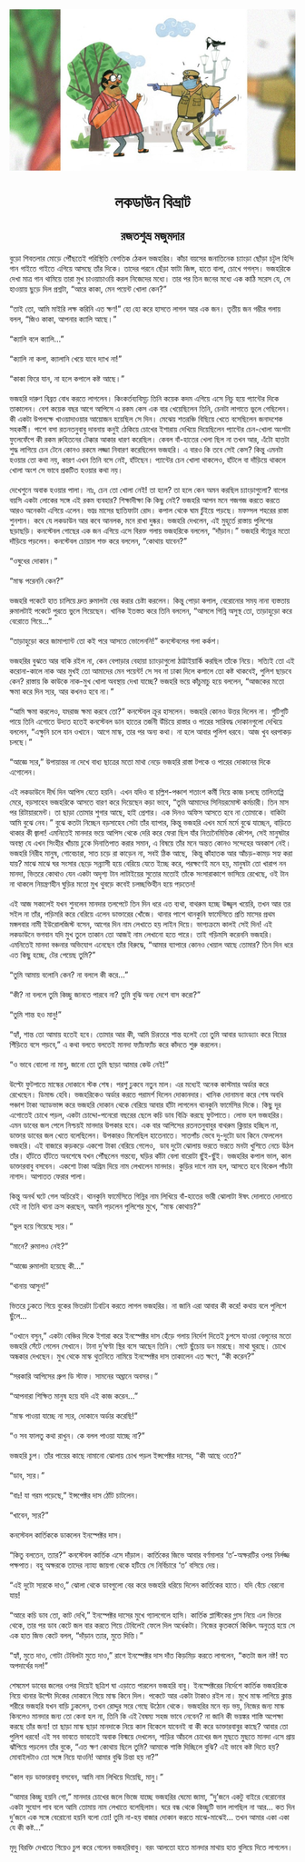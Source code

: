 <div align=center> <img src="../../metadata/images/rabibasariya/লকডাউন-বিভ্রাট.jpg" align="center" ></div>
<h1 align=center>লকডাউন বিভ্রাট</h1>
<h2 align=center>রজতশুভ্র মজুমদার</h2>
&#x9AC;&#x9C1;&#x9DC;&#x9CB; &#x9B6;&#x9BF;&#x9AC;&#x9A4;&#x9B2;&#x9BE;&#x9B0; &#x9AE;&#x9CB;&#x9DC;&#x9C7; &#x9AA;&#x9CC;&#x981;&#x99B;&#x9A4;&#x9C7;&#x987; &#x9AA;&#x9B0;&#x9BF;&#x9B8;&#x9CD;&#x9A5;&#x9BF;&#x9A4;&#x9BF; &#x9AC;&#x9C7;&#x997;&#x9A4;&#x9BF;&#x995; &#x9A0;&#x9C7;&#x995;&#x9B2; &#x9AD;&#x99C;&#x9B9;&#x9B0;&#x9BF;&#x9B0;&#x964; &#x995;&#x9BE;&#x981;&#x99A;&#x9BE; &#x9AC;&#x9DF;&#x9B8;&#x9C7;&#x9B0; &#x99C;&#x9A8;&#x9BE;&#x9A4;&#x9BF;&#x9A8;&#x9C7;&#x995; &#x99A;&#x9CD;&#x9AF;&#x9BE;&#x982;&#x9DC;&#x9BE; &#x99B;&#x9CB;&#x981;&#x9A1;&#x9BC;&#x9BE; &#x99A;&#x99F;&#x9C1;&#x9B2; &#x9B9;&#x9BF;&#x9A8;&#x9CD;&#x9A6;&#x9BF; &#x997;&#x9BE;&#x9A8; &#x997;&#x9BE;&#x987;&#x9A4;&#x9C7; &#x997;&#x9BE;&#x987;&#x9A4;&#x9C7; &#x98F;&#x997;&#x9BF;&#x9DF;&#x9C7; &#x986;&#x9B8;&#x99B;&#x9C7; &#x9A4;&#x9BE;&#x981;&#x9B0; &#x9A6;&#x9BF;&#x995;&#x9C7;&#x964; &#x9A4;&#x9BE;&#x9A6;&#x9C7;&#x9B0; &#x9AA;&#x9B0;&#x9A8;&#x9C7; &#x99B;&#x9C7;&#x981;&#x9DC;&#x9BE; &#x9AB;&#x9BE;&#x99F;&#x9BE; &#x99C;&#x9BF;&#x9A8;&#x9CD;&#x9B8;, &#x9B9;&#x9BE;&#x9A4;&#x9C7; &#x9AC;&#x9BE;&#x9B2;&#x9BE;, &#x99A;&#x9CB;&#x996;&#x9C7; &#x997;&#x997;&#x9B2;&#x9CD;&#x200C;&#x9B8;&#x964; &#x9AD;&#x99C;&#x9B9;&#x9B0;&#x9BF;&#x995;&#x9C7; &#x9A6;&#x9C7;&#x996;&#x9BE; &#x9AE;&#x9BE;&#x9A4;&#x9CD;&#x9B0; &#x997;&#x9BE;&#x9A8; &#x9A5;&#x9BE;&#x9AE;&#x9BF;&#x9DF;&#x9C7; &#x9A4;&#x9BE;&#x9B0;&#x9BE; &#x9AE;&#x9C1;&#x996; &#x99A;&#x9BE;&#x993;&#x9DF;&#x9BE;&#x99A;&#x9BE;&#x993;&#x9DF;&#x9BF; &#x995;&#x9B0;&#x9B2; &#x9A8;&#x9BF;&#x99C;&#x9C7;&#x9A6;&#x9C7;&#x9B0; &#x9AE;&#x9A7;&#x9CD;&#x9AF;&#x9C7;&#x964; &#x9A4;&#x9BE;&#x9B0; &#x9AA;&#x9B0; &#x9A4;&#x9BF;&#x9A8; &#x99C;&#x9A8;&#x9C7;&#x9B0; &#x9AE;&#x9A7;&#x9CD;&#x9AF;&#x9C7; &#x98F;&#x995; &#x995;&#x9BE;&#x9A0;&#x9BF; &#x9B8;&#x9B0;&#x9C7;&#x9B8; &#x9AF;&#x9C7;, &#x9B8;&#x9C7; &#x9B9;&#x9BE;&#x993;&#x9DF;&#x9BE;&#x9DF; &#x99B;&#x9C1;&#x9DC;&#x9C7; &#x9A6;&#x9BF;&#x9B2; &#x9AA;&#x9CD;&#x9B0;&#x9B6;&#x9CD;&#x9A8;&#x99F;&#x9BE;, &#x201C;&#x986;&#x9B0;&#x9C7; &#x995;&#x9BE;&#x995;&#x9BE;, &#x9AE;&#x9C7;&#x9A8; &#x9AA;&#x9DF;&#x9C7;&#x9A8;&#x9CD;&#x99F; &#x996;&#x9CB;&#x9B2;&#x9BE; &#x995;&#x9C7;&#x9A8;?&#x201D;<br> <br>&#x201C;&#x9A4;&#x9BE;&#x987; &#x9A4;&#x9CB;, &#x986;&#x9AE;&#x9BF; &#x9AE;&#x9BE;&#x987;&#x9B0;&#x9BF; &#x9B2;&#x995;&#x9CD;&#x9B7; &#x995;&#x9B0;&#x9BF;&#x9A8;&#x9BF; &#x98F;&#x9A4; &#x995;&#x9CD;&#x9B7;&#x9A3;!&#x201D; &#x9B9;&#x9CB; &#x9B9;&#x9CB; &#x995;&#x9B0;&#x9C7; &#x9B9;&#x9BE;&#x9B8;&#x9A4;&#x9C7; &#x9B2;&#x9BE;&#x997;&#x9B2; &#x986;&#x9B0; &#x98F;&#x995; &#x99C;&#x9A8;&#x964; &#x9A4;&#x9C3;&#x9A4;&#x9C0;&#x9DF; &#x99C;&#x9A8; &#x997;&#x9AE;&#x9CD;&#x9AD;&#x9C0;&#x9B0; &#x997;&#x9B2;&#x9BE;&#x9DF; &#x9AC;&#x9B2;&#x9B2;, &#x201C;&#x99C;&#x9BF;&#x993; &#x995;&#x9BE;&#x995;&#x9BE;, &#x986;&#x9AA;&#x9A8;&#x9BE;&#x9B0; &#x995;&#x9CD;&#x9AF;&#x9BE;&#x9B2;&#x9BF; &#x986;&#x99B;&#x9C7;&#x964;&#x201D;<br> <br>&#x201C;&#x995;&#x9CD;&#x9AF;&#x9BE;&#x9B2;&#x9BF; &#x9AC;&#x9B2;&#x9C7; &#x995;&#x9CD;&#x9AF;&#x9BE;&#x9B2;&#x9BF;...&#x201D;<br> <br>&#x201C;&#x995;&#x9CD;&#x9AF;&#x9BE;&#x9B2;&#x9BF; &#x9A8;&#x9BE; &#x995;&#x9B2;&#x9BE;, &#x995;&#x9CD;&#x9AF;&#x9BE;&#x9B2;&#x9BE;&#x9A8;&#x9BF; &#x996;&#x9C7;&#x9DF;&#x9C7; &#x9AF;&#x9BE;&#x9AC;&#x9C7; &#x9A6;&#x9CD;&#x9AF;&#x9BE;&#x996; &#x9A8;&#x9BE;!&#x201D;<br> <br>&#x201C;&#x995;&#x9BE;&#x995;&#x9BE; &#x9AB;&#x9BF;&#x9B0;&#x9C7; &#x9AF;&#x9BE;&#x9A8;, &#x9A8;&#x9BE; &#x9B9;&#x9B2;&#x9C7; &#x995;&#x9AA;&#x9BE;&#x9B2;&#x9C7; &#x995;&#x9B7;&#x9CD;&#x99F; &#x986;&#x99B;&#x9C7;&#x964;&#x201D;<br> <br>&#x9AD;&#x99C;&#x9B9;&#x9B0;&#x9BF; &#x9A6;&#x9BE;&#x9B0;&#x9C1;&#x9A3; &#x9AC;&#x9BF;&#x9AC;&#x9CD;&#x9B0;&#x9A4; &#x9AC;&#x9CB;&#x9A7; &#x995;&#x9B0;&#x9A4;&#x9C7; &#x9B2;&#x9BE;&#x997;&#x9B2;&#x9C7;&#x9A8;&#x964; &#x995;&#x9BF;&#x982;&#x995;&#x9B0;&#x9CD;&#x9A4;&#x9AC;&#x9CD;&#x9AF;&#x9AC;&#x9BF;&#x9AE;&#x9C2;&#x9DD; &#x9A4;&#x9BF;&#x9A8;&#x9BF; &#x995;&#x9DF;&#x9C7;&#x995; &#x995;&#x9A6;&#x9AE; &#x98F;&#x997;&#x9BF;&#x9DF;&#x9C7; &#x98F;&#x9B8;&#x9C7; &#x9A8;&#x9BF;&#x99A;&#x9C1; &#x9B9;&#x9DF;&#x9C7; &#x9AA;&#x9CD;&#x9AF;&#x9BE;&#x9A8;&#x9CD;&#x99F;&#x9C7;&#x9B0; &#x9A6;&#x9BF;&#x995;&#x9C7; &#x9A4;&#x9BE;&#x995;&#x9BE;&#x9B2;&#x9C7;&#x9A8;&#x964; &#x9AC;&#x9C7;&#x9B6; &#x995;&#x9DF;&#x9C7;&#x995; &#x9AC;&#x99B;&#x9B0; &#x986;&#x997;&#x9C7; &#x986;&#x9AA;&#x9BF;&#x9B8;&#x9C7; &#x98F; &#x9B0;&#x995;&#x9AE; &#x995;&#x9C7;&#x9B8; &#x98F;&#x995; &#x9AC;&#x9BE;&#x9B0; &#x996;&#x9C7;&#x9DF;&#x9C7;&#x99B;&#x9BF;&#x9B2;&#x9C7;&#x9A8; &#x9A4;&#x9BF;&#x9A8;&#x9BF;, &#x99A;&#x9C7;&#x9A8;&#x99F;&#x9BE; &#x9B2;&#x9BE;&#x997;&#x9BE;&#x9A4;&#x9C7; &#x9AD;&#x9C1;&#x9B2;&#x9C7; &#x997;&#x9C7;&#x99B;&#x9BF;&#x9B2;&#x9C7;&#x9A8;&#x964; &#x995;&#x9C0; &#x98F;&#x995;&#x99F;&#x9BE; &#x989;&#x9AA;&#x9B2;&#x995;&#x9CD;&#x9B7;&#x9C7; &#x996;&#x9BE;&#x993;&#x9DF;&#x9BE;&#x9A6;&#x9BE;&#x993;&#x9DF;&#x9BE;&#x9B0; &#x986;&#x9DF;&#x9CB;&#x99C;&#x9A8; &#x9B9;&#x9DF;&#x9C7;&#x99B;&#x9BF;&#x9B2; &#x9B8;&#x9C7; &#x9A6;&#x9BF;&#x9A8;&#x964; &#x9AE;&#x9C7;&#x99D;&#x9C7;&#x9DF; &#x9B6;&#x9A4;&#x9B0;&#x99E;&#x9CD;&#x99A;&#x9BF; &#x9AC;&#x9BF;&#x99B;&#x9BF;&#x9DF;&#x9C7; &#x996;&#x9C7;&#x9A4;&#x9C7; &#x9AC;&#x9B8;&#x9C7;&#x99B;&#x9BF;&#x9B2;&#x9C7;&#x9A8; &#x99C;&#x9A8;&#x9BE;&#x9A6;&#x9B6;&#x9C7;&#x995; &#x9B8;&#x9B9;&#x995;&#x9B0;&#x9CD;&#x9AE;&#x9C0;&#x964; &#x9AA;&#x9BE;&#x9B6;&#x9C7; &#x9AC;&#x9B8;&#x9BE; &#x9B0;&#x9A4;&#x9A8;&#x9A4;&#x9A8;&#x9C1;&#x9AC;&#x9BE;&#x9AC;&#x9C1; &#x9A6;&#x9BE;&#x9AC;&#x9A8;&#x9BE;&#x9DF; &#x995;&#x9A8;&#x9C1;&#x987; &#x9A0;&#x9C7;&#x995;&#x9BF;&#x9DF;&#x9C7; &#x99A;&#x9CB;&#x996;&#x9C7;&#x9B0; &#x987;&#x9B6;&#x9BE;&#x9B0;&#x9BE;&#x9DF; &#x9A6;&#x9C7;&#x996;&#x9BF;&#x9DF;&#x9C7; &#x9A6;&#x9BF;&#x9DF;&#x9C7;&#x99B;&#x9BF;&#x9B2;&#x9C7;&#x9A8; &#x9AA;&#x9CD;&#x9AF;&#x9BE;&#x9A8;&#x9CD;&#x99F;&#x9C7;&#x9B0; &#x99A;&#x9C7;&#x9A8;-&#x996;&#x9CB;&#x9B2;&#x9BE; &#x985;&#x982;&#x9B6;&#x99F;&#x9BE; &#x9AB;&#x9C1;&#x9B2;&#x9C7;&#x9AB;&#x9C7;&#x981;&#x9AA;&#x9C7; &#x995;&#x9C0; &#x9B0;&#x995;&#x9AE; &#x9B0;&#x9C1;&#x9B9;&#x9BF;&#x9A4;&#x9A8;&#x9C7;&#x9B0; &#x99F;&#x9C7;&#x995;&#x9CD;&#x995;&#x9BE;&#x9B0; &#x986;&#x995;&#x9BE;&#x9B0; &#x9A7;&#x9BE;&#x9B0;&#x9A3; &#x995;&#x9B0;&#x9C7;&#x99B;&#x9BF;&#x9B2;&#x964; &#x995;&#x9C7;&#x9AC;&#x9B2; &#x9AC;&#x9BE;&#x981;-&#x9B9;&#x9BE;&#x9A4;&#x9C7;&#x9B0; &#x996;&#x9C7;&#x9B2;&#x9BE; &#x99B;&#x9BF;&#x9B2; &#x9A8;&#x9BE; &#x9A4;&#x996;&#x9A8; &#x986;&#x9B0;, &#x98F;&#x981;&#x99F;&#x9CB; &#x9B9;&#x9BE;&#x9A4;&#x99F;&#x9BE; &#x9B6;&#x9C1;&#x9A6;&#x9CD;&#x9A7; &#x9B2;&#x9BE;&#x997;&#x9BF;&#x9DF;&#x9C7; &#x99A;&#x9C7;&#x9A8; &#x99F;&#x9C7;&#x9A8;&#x9C7; &#x995;&#x9CB;&#x9A8;&#x993; &#x9B0;&#x995;&#x9AE;&#x9C7; &#x9B2;&#x99C;&#x9CD;&#x99C;&#x9BE; &#x9A8;&#x9BF;&#x9AC;&#x9BE;&#x9B0;&#x9A3; &#x995;&#x9B0;&#x9C7;&#x99B;&#x9BF;&#x9B2;&#x9C7;&#x9A8; &#x9AD;&#x99C;&#x9B9;&#x9B0;&#x9BF;&#x964; &#x98F; &#x9AC;&#x9BE;&#x9B0;&#x993; &#x995;&#x9BF; &#x9A4;&#x9AC;&#x9C7; &#x9B8;&#x9C7;&#x987; &#x995;&#x9C7;&#x9B8;? &#x995;&#x9BF;&#x9A8;&#x9CD;&#x9A4;&#x9C1; &#x98F;&#x9AE;&#x9A8;&#x99F;&#x9BE; &#x9B9;&#x993;&#x9DF;&#x9BE;&#x9B0; &#x9A4;&#x9CB; &#x995;&#x9A5;&#x9BE; &#x9A8;&#x9DF;, &#x995;&#x9BE;&#x9B0;&#x9A3; &#x98F;&#x996;&#x9A8; &#x9A4;&#x9BF;&#x9A8;&#x9BF; &#x9AC;&#x9B8;&#x9C7; &#x9A8;&#x9C7;&#x987;, &#x9B9;&#x9BE;&#x981;&#x99F;&#x99B;&#x9C7;&#x9A8;&#x964; &#x9AA;&#x9CD;&#x9AF;&#x9BE;&#x9A8;&#x9CD;&#x99F;&#x9C7;&#x9B0; &#x99A;&#x9C7;&#x9A8; &#x996;&#x9CB;&#x9B2;&#x9BE; &#x9A5;&#x9BE;&#x995;&#x9B2;&#x9C7;&#x993;, &#x9B9;&#x9BE;&#x981;&#x99F;&#x9B2;&#x9C7; &#x9AC;&#x9BE; &#x9A6;&#x9BE;&#x981;&#x9DC;&#x9BF;&#x9DF;&#x9C7; &#x9A5;&#x9BE;&#x995;&#x9B2;&#x9C7; &#x996;&#x9CB;&#x9B2;&#x9BE; &#x985;&#x982;&#x9B6; &#x9B8;&#x9C7; &#x9AD;&#x9BE;&#x9AC;&#x9C7; &#x9AA;&#x9CD;&#x9B0;&#x995;&#x99F;&#x9BF;&#x9A4; &#x9B9;&#x993;&#x9DF;&#x9BE;&#x9B0; &#x995;&#x9A5;&#x9BE; &#x9A8;&#x9DF;&#x964;<br> <br>&#x9A6;&#x9C7;&#x996;&#x9C7;&#x9B6;&#x9C1;&#x9A8;&#x9C7; &#x985;&#x9AC;&#x9BE;&#x995; &#x9B9;&#x993;&#x9DF;&#x9BE;&#x9B0; &#x9AA;&#x9BE;&#x9B2;&#x9BE;&#x964; &#x9A8;&#x9BE;&#x983;, &#x99A;&#x9C7;&#x9A8; &#x9A4;&#x9CB; &#x996;&#x9CB;&#x9B2;&#x9BE; &#x9A8;&#x9C7;&#x987;! &#x9A4;&#x9BE; &#x9B9;&#x9B2;&#x9C7;? &#x9A4;&#x9BE; &#x9B9;&#x9B2;&#x9C7; &#x995;&#x9C7;&#x9A8; &#x985;&#x9AE;&#x9A8; &#x995;&#x9B0;&#x99B;&#x9BF;&#x9B2; &#x99A;&#x9CD;&#x9AF;&#x9BE;&#x982;&#x9DC;&#x9BE;&#x997;&#x9C1;&#x9B2;&#x9CB;? &#x9AC;&#x9BE;&#x9AA;&#x9C7;&#x9B0; &#x9AC;&#x9DF;&#x9B8;&#x9BF; &#x98F;&#x995;&#x99F;&#x9BE; &#x9B2;&#x9CB;&#x995;&#x9C7;&#x9B0; &#x9B8;&#x999;&#x9CD;&#x997;&#x9C7; &#x98F;&#x987; &#x9B0;&#x995;&#x9AE; &#x9AC;&#x9CD;&#x9AF;&#x9AC;&#x9B9;&#x9BE;&#x9B0;? &#x9B6;&#x9BF;&#x995;&#x9CD;&#x9B7;&#x9BE;&#x9A6;&#x9C0;&#x995;&#x9CD;&#x9B7;&#x9BE; &#x995;&#x9BF; &#x995;&#x9BF;&#x99B;&#x9C1; &#x9A8;&#x9C7;&#x987;? &#x9AD;&#x99C;&#x9B9;&#x9B0;&#x9BF; &#x986;&#x9AA;&#x9A8; &#x9AE;&#x9A8;&#x9C7; &#x997;&#x99C;&#x997;&#x99C; &#x995;&#x9B0;&#x9A4;&#x9C7; &#x995;&#x9B0;&#x9A4;&#x9C7; &#x986;&#x9B0;&#x993; &#x985;&#x9A8;&#x9C7;&#x995;&#x99F;&#x9BE; &#x98F;&#x997;&#x9BF;&#x9DF;&#x9C7; &#x98F;&#x9B2;&#x9C7;&#x9A8;&#x964; &#x9AD;&#x9BE;&#x9A6;&#x9CD;&#x9B0; &#x9AE;&#x9BE;&#x9B8;&#x9C7;&#x9B0; &#x99B;&#x9BE;&#x9A4;&#x9BF;&#x9AB;&#x9BE;&#x99F;&#x9BE; &#x9B0;&#x9CB;&#x9A6;&#x964; &#x995;&#x9AA;&#x9BE;&#x9B2; &#x9A5;&#x9C7;&#x995;&#x9C7; &#x998;&#x9BE;&#x9AE; &#x99A;&#x9C1;&#x981;&#x987;&#x9DF;&#x9C7; &#x9AA;&#x9DC;&#x99B;&#x9C7;&#x964; &#x9AE;&#x9AB;&#x9B8;&#x9CD;&#x9B8;&#x9B2; &#x9B6;&#x9B9;&#x9B0;&#x9C7;&#x9B0; &#x9B0;&#x9BE;&#x9B8;&#x9CD;&#x9A4;&#x9BE; &#x9B6;&#x9C1;&#x9A8;&#x9B6;&#x9BE;&#x9A8;&#x964; &#x995;&#x9AC;&#x9C7; &#x9AF;&#x9C7; &#x9B2;&#x995;&#x9A1;&#x9BE;&#x989;&#x9A8; &#x986;&#x9B0; &#x995;&#x9AC;&#x9C7; &#x986;&#x9A8;&#x9B2;&#x995;, &#x9AE;&#x9A8;&#x9C7; &#x9B0;&#x9BE;&#x996;&#x9BE; &#x9A6;&#x9C1;&#x9B7;&#x9CD;&#x995;&#x9B0;&#x964; &#x9AD;&#x99C;&#x9B9;&#x9B0;&#x9BF; &#x9A6;&#x9C7;&#x996;&#x9B2;&#x9C7;&#x9A8;, &#x98F;&#x987; &#x9AE;&#x9C1;&#x9B9;&#x9C2;&#x9B0;&#x9CD;&#x9A4;&#x9C7; &#x9B0;&#x9BE;&#x9B8;&#x9CD;&#x9A4;&#x9BE;&#x9DF; &#x9AA;&#x9C1;&#x9B2;&#x9BF;&#x9B6;&#x9C7;&#x9B0; &#x99B;&#x9DC;&#x9BE;&#x99B;&#x9DC;&#x9BF;&#x964; &#x995;&#x9A8;&#x9B8;&#x9CD;&#x99F;&#x9C7;&#x9AC;&#x9B2; &#x997;&#x9CB;&#x99B;&#x9C7;&#x9B0; &#x98F;&#x995; &#x99C;&#x9A8; &#x98F;&#x997;&#x9BF;&#x9DF;&#x9C7; &#x98F;&#x9B8;&#x9C7; &#x9AC;&#x9BF;&#x9B0;&#x995;&#x9CD;&#x9A4; &#x997;&#x9B2;&#x9BE;&#x9DF; &#x9AD;&#x99C;&#x9B9;&#x9B0;&#x9BF;&#x995;&#x9C7; &#x9AC;&#x9B2;&#x9B2;&#x9C7;&#x9A8;, &#x201C;&#x9A6;&#x9BE;&#x981;&#x9DC;&#x9BE;&#x9A8;&#x964;&#x201D; &#x9AD;&#x99C;&#x9B9;&#x9B0;&#x9BF; &#x9B8;&#x9CD;&#x99F;&#x9CD;&#x9AF;&#x9BE;&#x99A;&#x9C1;&#x9B0; &#x9AE;&#x9A4;&#x9CB; &#x9A6;&#x9BE;&#x981;&#x9DC;&#x9BF;&#x9DF;&#x9C7; &#x9AA;&#x9DC;&#x9B2;&#x9C7;&#x9A8;&#x964; &#x995;&#x9A8;&#x9B8;&#x9CD;&#x99F;&#x9C7;&#x9AC;&#x9B2; &#x99A;&#x9CB;&#x9DF;&#x9BE;&#x9B2; &#x9B6;&#x995;&#x9CD;&#x9A4; &#x995;&#x9B0;&#x9C7; &#x9AC;&#x9B2;&#x9B2;&#x9C7;&#x9A8;, &#x201C;&#x995;&#x9CB;&#x9A5;&#x9BE;&#x9DF; &#x9AF;&#x9BE;&#x9AC;&#x9C7;&#x9A8;?&#x201D;<br> <br>&#x201C;&#x993;&#x9B7;&#x9C1;&#x9A7;&#x9C7;&#x9B0; &#x9A6;&#x9CB;&#x995;&#x9BE;&#x9A8;&#x964;&#x201D;<br> <br>&#x201C;&#x9AE;&#x9BE;&#x9B8;&#x9CD;&#x995; &#x9AA;&#x9B0;&#x9C7;&#x9A8;&#x9A8;&#x9BF; &#x995;&#x9C7;&#x9A8;?&#x201D;<br> <br>&#x9AD;&#x99C;&#x9B9;&#x9B0;&#x9BF; &#x9AA;&#x995;&#x9C7;&#x99F;&#x9C7; &#x9B9;&#x9BE;&#x9A4; &#x99A;&#x9BE;&#x9B2;&#x9BF;&#x9DF;&#x9C7; &#x9A6;&#x9CD;&#x9B0;&#x9C1;&#x9A4; &#x9B0;&#x9C1;&#x9AE;&#x9BE;&#x9B2;&#x99F;&#x9BE; &#x9AC;&#x9C7;&#x9B0; &#x995;&#x9B0;&#x9BE;&#x9B0; &#x99A;&#x9C7;&#x9B7;&#x9CD;&#x99F;&#x9BE; &#x995;&#x9B0;&#x9B2;&#x9C7;&#x9A8;&#x964; &#x995;&#x9BF;&#x9A8;&#x9CD;&#x9A4;&#x9C1; &#x9AA;&#x9CB;&#x9DC;&#x9BE; &#x995;&#x9AA;&#x9BE;&#x9B2;, &#x9AC;&#x9C7;&#x9B0;&#x9CB;&#x9A8;&#x9CB;&#x9B0; &#x9B8;&#x9AE;&#x9DF; &#x9A8;&#x9BE;&#x9A8;&#x9BE; &#x9AC;&#x9CD;&#x9AF;&#x9B8;&#x9CD;&#x9A4;&#x9A4;&#x9BE;&#x9DF; &#x9B0;&#x9C1;&#x9AE;&#x9BE;&#x9B2;&#x99F;&#x9BE;&#x987; &#x9AA;&#x995;&#x9C7;&#x99F;&#x9C7; &#x9AA;&#x9C1;&#x9B0;&#x9A4;&#x9C7; &#x9AD;&#x9C1;&#x9B2;&#x9C7; &#x997;&#x9BF;&#x9DF;&#x9C7;&#x99B;&#x9C7;&#x9A8;&#x964; &#x996;&#x9BE;&#x9A8;&#x9BF;&#x995; &#x987;&#x9A4;&#x9B8;&#x9CD;&#x9A4;&#x9A4; &#x995;&#x9B0;&#x9C7; &#x9A4;&#x9BF;&#x9A8;&#x9BF; &#x9AC;&#x9B2;&#x9B2;&#x9C7;&#x9A8;, &#x201C;&#x986;&#x9B8;&#x9B2;&#x9C7; &#x997;&#x9BF;&#x9A8;&#x9CD;&#x9A8;&#x9BF; &#x985;&#x9B8;&#x9C1;&#x9B8;&#x9CD;&#x9A5; &#x9A4;&#x9CB;, &#x9A4;&#x9BE;&#x9DC;&#x9BE;&#x9B9;&#x9C1;&#x9DC;&#x9CB; &#x995;&#x9B0;&#x9C7; &#x9AC;&#x9C7;&#x9B0;&#x9CB;&#x9A4;&#x9C7; &#x997;&#x9BF;&#x9DF;&#x9C7;...&#x201D;<br> <br>&#x201C;&#x9A4;&#x9BE;&#x9DC;&#x9BE;&#x9B9;&#x9C1;&#x9DC;&#x9CB; &#x995;&#x9B0;&#x9C7; &#x99C;&#x9BE;&#x9AE;&#x9BE;&#x9AA;&#x9CD;&#x9AF;&#x9BE;&#x9A8;&#x9CD;&#x99F; &#x9A4;&#x9CB; &#x995;&#x987; &#x9AA;&#x9B0;&#x9C7; &#x986;&#x9B8;&#x9A4;&#x9C7; &#x9AD;&#x9CB;&#x9B2;&#x9C7;&#x9A8;&#x9A8;&#x9BF;!&#x201D; &#x995;&#x9A8;&#x9B8;&#x9CD;&#x99F;&#x9C7;&#x9AC;&#x9B2;&#x9C7;&#x9B0; &#x997;&#x9B2;&#x9BE; &#x995;&#x9B0;&#x9CD;&#x995;&#x9B6;&#x964;<br> <br>&#x9AD;&#x99C;&#x9B9;&#x9B0;&#x9BF;&#x9B0; &#x9AC;&#x9C1;&#x99D;&#x9A4;&#x9C7; &#x986;&#x9B0; &#x9AC;&#x9BE;&#x995;&#x9BF; &#x9B0;&#x987;&#x9B2; &#x9A8;&#x9BE;, &#x995;&#x9C7;&#x9A8; &#x9AC;&#x9C7;&#x9AA;&#x9BE;&#x9DC;&#x9BE;&#x9B0; &#x9AC;&#x9C7;&#x9B9;&#x9BE;&#x9DF;&#x9BE; &#x99A;&#x9CD;&#x9AF;&#x9BE;&#x982;&#x9DC;&#x9BE;&#x997;&#x9C1;&#x9B2;&#x9CB; &#x9A0;&#x9BE;&#x99F;&#x9CD;&#x99F;&#x9BE;&#x987;&#x9DF;&#x9BE;&#x9B0;&#x9CD;&#x995;&#x9BF; &#x995;&#x9B0;&#x99B;&#x9BF;&#x9B2; &#x9A4;&#x9BE;&#x981;&#x995;&#x9C7; &#x9A8;&#x9BF;&#x9DF;&#x9C7;&#x964; &#x9B8;&#x9A4;&#x9CD;&#x9AF;&#x9BF;&#x987; &#x9A4;&#x9CB; &#x98F;&#x987; &#x995;&#x9B0;&#x9CB;&#x9A8;&#x9BE;-&#x995;&#x9BE;&#x9B2;&#x9C7; &#x9A8;&#x9BE;&#x995; &#x986;&#x9B0; &#x9AE;&#x9C1;&#x996;&#x987; &#x9A4;&#x9CB; &#x986;&#x9AE;&#x9BE;&#x9A6;&#x9C7;&#x9B0; &#x9AE;&#x9C7;&#x9A8; &#x9AA;&#x9DF;&#x9C7;&#x9A8;&#x9CD;&#x99F;! &#x9B8;&#x9C7; &#x9B8;&#x9AC; &#x9A8;&#x9BE; &#x9A2;&#x9BE;&#x995;&#x9BE; &#x9A6;&#x9BF;&#x9B2;&#x9C7; &#x995;&#x9AA;&#x9BE;&#x9B2;&#x9C7; &#x9A4;&#x9CB; &#x995;&#x9B7;&#x9CD;&#x99F; &#x9A5;&#x9BE;&#x995;&#x9AC;&#x9C7;&#x987;, &#x9AA;&#x9C1;&#x9B2;&#x9BF;&#x9B6; &#x99B;&#x9BE;&#x9DC;&#x9AC;&#x9C7; &#x995;&#x9C7;&#x9A8;? &#x9B0;&#x9BE;&#x9B8;&#x9CD;&#x9A4;&#x9BE;&#x9DF; &#x995;&#x9BF; &#x995;&#x9BE;&#x989;&#x995;&#x9C7; &#x9A8;&#x9BE;&#x995;-&#x9AE;&#x9C1;&#x996; &#x996;&#x9CB;&#x9B2;&#x9BE; &#x985;&#x9AC;&#x9B8;&#x9CD;&#x9A5;&#x9BE;&#x9DF; &#x9A6;&#x9C7;&#x996;&#x9BE; &#x9AF;&#x9BE;&#x99A;&#x9CD;&#x99B;&#x9C7;? &#x9AD;&#x99C;&#x9B9;&#x9B0;&#x9BF; &#x9AD;&#x9DF;&#x9C7; &#x995;&#x9BE;&#x981;&#x99A;&#x9C1;&#x9AE;&#x9BE;&#x99A;&#x9C1; &#x9B9;&#x9DF;&#x9C7; &#x9AC;&#x9B2;&#x9B2;&#x9C7;&#x9A8;, &#x201C;&#x986;&#x99C;&#x995;&#x9C7;&#x9B0; &#x9AE;&#x9A4;&#x9CB; &#x995;&#x9CD;&#x9B7;&#x9AE;&#x9BE; &#x995;&#x9B0;&#x9C7; &#x9A6;&#x9BF;&#x9A8; &#x9B8;&#x9CD;&#x9AF;&#x9B0;, &#x986;&#x9B0; &#x995;&#x996;&#x9A8;&#x993; &#x9B9;&#x9AC;&#x9C7; &#x9A8;&#x9BE;&#x964;&#x201D;<br> <br>&#x201C;&#x986;&#x9AE;&#x9BF; &#x995;&#x9CD;&#x9B7;&#x9AE;&#x9BE; &#x995;&#x9B0;&#x9B2;&#x9C7;&#x993;, &#x9AF;&#x9AE;&#x9B0;&#x9BE;&#x99C; &#x995;&#x9CD;&#x9B7;&#x9AE;&#x9BE; &#x995;&#x9B0;&#x9AC;&#x9C7; &#x9A4;&#x9CB;?&#x201D; &#x995;&#x9A8;&#x9B8;&#x9CD;&#x99F;&#x9C7;&#x9AC;&#x9B2; &#x995;&#x9CD;&#x9B0;&#x9C2;&#x9B0; &#x9B9;&#x9BE;&#x9B8;&#x9B2;&#x9C7;&#x9A8;&#x964; &#x9AD;&#x99C;&#x9B9;&#x9B0;&#x9BF; &#x995;&#x9CB;&#x9A8;&#x993; &#x989;&#x9A4;&#x9CD;&#x9A4;&#x9B0; &#x9A6;&#x9BF;&#x9B2;&#x9C7;&#x9A8; &#x9A8;&#x9BE;&#x964; &#x997;&#x9C1;&#x99F;&#x9BF;&#x997;&#x9C1;&#x99F;&#x9BF; &#x9AA;&#x9BE;&#x9DF;&#x9C7; &#x9A4;&#x9BF;&#x9A8;&#x9BF; &#x98F;&#x997;&#x9CB;&#x9A4;&#x9C7; &#x989;&#x9A6;&#x9CD;&#x9AF;&#x9A4; &#x9B9;&#x9A4;&#x9C7;&#x987; &#x995;&#x9A8;&#x9B8;&#x9CD;&#x99F;&#x9C7;&#x9AC;&#x9B2; &#x9A1;&#x9BE;&#x9A8; &#x9B9;&#x9BE;&#x9A4;&#x9C7;&#x9B0; &#x9A4;&#x9B0;&#x9CD;&#x99C;&#x9A8;&#x9C0; &#x989;&#x981;&#x99A;&#x9BF;&#x9DF;&#x9C7; &#x9B0;&#x9BE;&#x9B8;&#x9CD;&#x9A4;&#x9BE;&#x9B0; &#x993; &#x9AA;&#x9BE;&#x9B0;&#x9C7;&#x9B0; &#x9B8;&#x9BE;&#x9B0;&#x9BF;&#x9AC;&#x9A6;&#x9CD;&#x9A7; &#x9A6;&#x9CB;&#x995;&#x9BE;&#x9A8;&#x997;&#x9C1;&#x9B2;&#x9CB; &#x9A6;&#x9C7;&#x996;&#x9BF;&#x9DF;&#x9C7; &#x9AC;&#x9B2;&#x9B2;&#x9C7;&#x9A8;, &#x201C;&#x98F;&#x995;&#x9CD;&#x9B7;&#x9C1;&#x9A8;&#x9BF; &#x99A;&#x9B2;&#x9C7; &#x9AF;&#x9BE;&#x9A8; &#x993;&#x996;&#x9BE;&#x9A8;&#x9C7;&#x964; &#x986;&#x997;&#x9C7; &#x9AE;&#x9BE;&#x9B8;&#x9CD;&#x995;, &#x9A4;&#x9BE;&#x9B0; &#x9AA;&#x9B0; &#x985;&#x9A8;&#x9CD;&#x9AF; &#x995;&#x9A5;&#x9BE;&#x964; &#x9A8;&#x9BE; &#x9B9;&#x9B2;&#x9C7; &#x986;&#x9AC;&#x9BE;&#x9B0; &#x9AA;&#x9C1;&#x9B2;&#x9BF;&#x9B6; &#x9A7;&#x9B0;&#x9AC;&#x9C7;&#x964; &#x986;&#x99C; &#x996;&#x9C1;&#x9AC; &#x9A7;&#x9B0;&#x9AA;&#x9BE;&#x995;&#x9DC; &#x99A;&#x9B2;&#x99B;&#x9C7;&#x964;&#x201D;<br> <br>&#x201C;&#x986;&#x99C;&#x9CD;&#x99E;&#x9C7; &#x9B8;&#x9CD;&#x9AF;&#x9B0;,&#x201D; &#x989;&#x9AA;&#x9BE;&#x9DF;&#x9BE;&#x9A8;&#x9CD;&#x9A4;&#x9B0; &#x9A8;&#x9BE; &#x9A6;&#x9C7;&#x996;&#x9C7; &#x9AC;&#x9BE;&#x9A7;&#x9CD;&#x9AF; &#x99B;&#x9BE;&#x9A4;&#x9CD;&#x9B0;&#x9C7;&#x9B0; &#x9AE;&#x9A4;&#x9CB; &#x9AE;&#x9BE;&#x9A5;&#x9BE; &#x9A8;&#x9C7;&#x9DC;&#x9C7; &#x9AD;&#x99C;&#x9B9;&#x9B0;&#x9BF; &#x9B0;&#x9BE;&#x9B8;&#x9CD;&#x9A4;&#x9BE; &#x99F;&#x9AA;&#x995;&#x9C7; &#x993; &#x9AA;&#x9BE;&#x9B0;&#x9C7;&#x9B0; &#x9A6;&#x9CB;&#x995;&#x9BE;&#x9A8;&#x9C7;&#x9B0; &#x9A6;&#x9BF;&#x995;&#x9C7; &#x98F;&#x997;&#x9CB;&#x9B2;&#x9C7;&#x9A8;&#x964;<br> <br>&#x98F;&#x987; &#x9B2;&#x995;&#x9A1;&#x9BE;&#x989;&#x9A8;&#x9C7; &#x9A6;&#x9C0;&#x9B0;&#x9CD;&#x998; &#x9A6;&#x9BF;&#x9A8; &#x986;&#x9AA;&#x9BF;&#x9B8; &#x9AF;&#x9C7;&#x9A4;&#x9C7; &#x9B9;&#x9DF;&#x9A8;&#x9BF;&#x964; &#x98F;&#x996;&#x9A8; &#x9AF;&#x9A6;&#x9BF;&#x993; &#x9AC;&#x9BE; &#x99A;&#x9B2;&#x9CD;&#x9B2;&#x9BF;&#x9B6;-&#x9AA;&#x99E;&#x9CD;&#x99A;&#x9BE;&#x9B6; &#x9B6;&#x9A4;&#x9BE;&#x982;&#x9B6; &#x995;&#x9B0;&#x9CD;&#x9AE;&#x9C0; &#x9A8;&#x9BF;&#x9DF;&#x9C7; &#x995;&#x9BE;&#x99C; &#x99A;&#x9B2;&#x99B;&#x9C7; &#x9A4;&#x9BE;&#x9B2;&#x9BF;&#x9A4;&#x9BE;&#x9AA;&#x9CD;&#x9AA;&#x9BF; &#x9AE;&#x9C7;&#x9B0;&#x9C7;, &#x9AC;&#x9DC;&#x9B8;&#x9BE;&#x9B9;&#x9C7;&#x9AC; &#x9AD;&#x99C;&#x9B9;&#x9B0;&#x9BF;&#x995;&#x9C7; &#x986;&#x9B8;&#x9A4;&#x9C7; &#x9AC;&#x9BE;&#x9B0;&#x9A3; &#x995;&#x9B0;&#x9C7; &#x9A6;&#x9BF;&#x9DF;&#x9C7;&#x99B;&#x9C7;&#x9A8; &#x995;&#x9DC;&#x9BE; &#x9AD;&#x9BE;&#x9AC;&#x9C7;, &#x201C;&#x9A4;&#x9C1;&#x9AE;&#x9BF; &#x986;&#x9AE;&#x9BE;&#x9A6;&#x9C7;&#x9B0; &#x9B8;&#x9BF;&#x9A8;&#x9BF;&#x9DF;&#x9B0;&#x9AE;&#x9CB;&#x9B8;&#x9CD;&#x99F; &#x995;&#x9B0;&#x9CD;&#x9AE;&#x99A;&#x9BE;&#x9B0;&#x9C0;&#x964; &#x9A4;&#x9BF;&#x9A8; &#x9AE;&#x9BE;&#x9B8; &#x9AA;&#x9B0; &#x9B0;&#x9BF;&#x99F;&#x9BE;&#x9DF;&#x9BE;&#x9B0;&#x9AE;&#x9C7;&#x9A8;&#x9CD;&#x99F;&#x964; &#x9A4;&#x9BE; &#x99B;&#x9BE;&#x9DC;&#x9BE; &#x9A4;&#x9CB;&#x9AE;&#x9BE;&#x9B0; &#x9B6;&#x9C1;&#x997;&#x9BE;&#x9B0; &#x986;&#x99B;&#x9C7;, &#x9B9;&#x9BE;&#x987; &#x9AA;&#x9CD;&#x9B0;&#x9C7;&#x9B6;&#x9BE;&#x9B0;&#x964; &#x98F;&#x995; &#x9A6;&#x9BF;&#x9A8;&#x993; &#x985;&#x9AB;&#x9BF;&#x9B8; &#x986;&#x9B8;&#x9A4;&#x9C7; &#x9B9;&#x9AC;&#x9C7; &#x9A8;&#x9BE; &#x9A4;&#x9CB;&#x9AE;&#x9BE;&#x995;&#x9C7;&#x964; &#x9AC;&#x9BE;&#x995;&#x9BF;&#x99F;&#x9BE; &#x986;&#x9AE;&#x9BF; &#x9AC;&#x9C1;&#x99D;&#x9C7; &#x9A8;&#x9C7;&#x9AC;&#x964;&#x201D; &#x9AC;&#x9C1;&#x99D;&#x9C7; &#x995;&#x9A4;&#x99F;&#x9BE; &#x9A8;&#x9BF;&#x99A;&#x9CD;&#x99B;&#x9C7;&#x9A8; &#x9AC;&#x9DC;&#x9B8;&#x9BE;&#x9B9;&#x9C7;&#x9AC; &#x9B8;&#x9C7;&#x99F;&#x9BE; &#x9A4;&#x9BE;&#x981;&#x9B0; &#x9AC;&#x9CD;&#x9AF;&#x9BE;&#x9AA;&#x9BE;&#x9B0;, &#x995;&#x9BF;&#x9A8;&#x9CD;&#x9A4;&#x9C1; &#x9AD;&#x99C;&#x9B9;&#x9B0;&#x9BF; &#x98F;&#x996;&#x9A8; &#x9AE;&#x9B0;&#x9CD;&#x9AE;&#x9C7; &#x9AE;&#x9B0;&#x9CD;&#x9AE;&#x9C7; &#x9AC;&#x9C1;&#x99D;&#x9C7; &#x9AF;&#x9BE;&#x99A;&#x9CD;&#x99B;&#x9C7;&#x9A8;, &#x9AC;&#x9BE;&#x9DC;&#x9BF;&#x9A4;&#x9C7; &#x9A5;&#x9BE;&#x995;&#x9BE;&#x9B0; &#x995;&#x9C0; &#x99C;&#x9CD;&#x9AC;&#x9BE;&#x9B2;&#x9BE;! &#x98F;&#x9AE;&#x9A8;&#x9BF;&#x9A4;&#x9C7;&#x987; &#x9AE;&#x9BE;&#x9A8;&#x9A6;&#x9BE;&#x9B0; &#x9AD;&#x9DF;&#x9C7; &#x986;&#x9AA;&#x9BF;&#x9B8; &#x9A5;&#x9C7;&#x995;&#x9C7; &#x9A6;&#x9C7;&#x9B0;&#x9BF; &#x995;&#x9B0;&#x9C7; &#x9AB;&#x9C7;&#x9B0;&#x9BE; &#x99B;&#x9BF;&#x9B2; &#x9AF;&#x9BE;&#x981;&#x9B0; &#x9A8;&#x9BF;&#x9A4;&#x9CD;&#x9AF;&#x9A8;&#x9C8;&#x9AE;&#x9BF;&#x9A4;&#x9CD;&#x9A4;&#x9BF;&#x995; &#x995;&#x9CC;&#x9B6;&#x9B2;, &#x9B8;&#x9C7;&#x987; &#x9AE;&#x9BE;&#x9A8;&#x9C1;&#x9B7;&#x99F;&#x9BE;&#x9B0; &#x985;&#x9AC;&#x9B8;&#x9CD;&#x9A5;&#x9BE; &#x9AF;&#x9C7; &#x98F;&#x996;&#x9A8; &#x9B8;&#x9BF;&#x982;&#x9B9;&#x9C0;&#x9B0; &#x996;&#x9BE;&#x981;&#x99A;&#x9BE;&#x9DF; &#x9A2;&#x9C1;&#x995;&#x9C7; &#x9A6;&#x9BF;&#x9A8;&#x9BE;&#x9A4;&#x9BF;&#x9AA;&#x9BE;&#x9A4; &#x995;&#x9B0;&#x9BE;&#x9B0; &#x9B8;&#x9AE;&#x9BE;&#x9A8;, &#x98F; &#x9AC;&#x9BF;&#x9B7;&#x9DF;&#x9C7; &#x9A4;&#x9BE;&#x981;&#x9B0; &#x9AE;&#x9A8;&#x9C7; &#x985;&#x9A8;&#x9CD;&#x9A4;&#x9A4; &#x995;&#x9CB;&#x9A8;&#x993; &#x9B8;&#x9A8;&#x9CD;&#x9A6;&#x9C7;&#x9B9;&#x9C7;&#x9B0; &#x985;&#x9AC;&#x995;&#x9BE;&#x9B6; &#x9A8;&#x9C7;&#x987;&#x964; &#x9AD;&#x99C;&#x9B9;&#x9B0;&#x9BF; &#x9A8;&#x9BF;&#x9B0;&#x9C0;&#x9B9; &#x9AE;&#x9BE;&#x9A8;&#x9C1;&#x9B7;, &#x997;&#x9CB;&#x9AC;&#x9C7;&#x99A;&#x9BE;&#x9B0;&#x9BE;, &#x9B8;&#x9BE;&#x9A4; &#x99A;&#x9DC;&#x9C7; &#x9B0;&#x9BE; &#x995;&#x9BE;&#x9A1;&#x9BC;&#x9C7;&#x9A8; &#x9A8;&#x9BE;, &#x9B8;&#x9AC;&#x987; &#x9A0;&#x9BF;&#x995; &#x986;&#x99B;&#x9C7;,&#xA0; &#x995;&#x9BF;&#x9A8;&#x9CD;&#x9A4;&#x9C1; &#x995;&#x9BE;&#x981;&#x9B9;&#x9BE;&#x9A4;&#x995; &#x986;&#x9B0; &#x986;&#x981;&#x99A;&#x9DC;-&#x995;&#x9BE;&#x9AE;&#x9DC; &#x9B8;&#x9B9;&#x9CD;&#x9AF; &#x995;&#x9B0;&#x9BE; &#x9AF;&#x9BE;&#x9DF;? &#x9AE;&#x9BE;&#x99D;&#x9C7; &#x9AE;&#x9BE;&#x99D;&#x9C7; &#x998;&#x9B0; &#x9B8;&#x982;&#x9B8;&#x9BE;&#x9B0; &#x99B;&#x9C7;&#x9DC;&#x9C7; &#x9B8;&#x9A8;&#x9CD;&#x9A8;&#x9CD;&#x9AF;&#x9BE;&#x9B8;&#x9C0; &#x9B9;&#x9DF;&#x9C7; &#x9AC;&#x9C7;&#x9B0;&#x9BF;&#x9DF;&#x9C7; &#x9AF;&#x9C7;&#x9A4;&#x9C7; &#x987;&#x99A;&#x9CD;&#x99B;&#x9C7; &#x995;&#x9B0;&#x9C7;, &#x9AA;&#x9B0;&#x995;&#x9CD;&#x9B7;&#x9A3;&#x9C7;&#x987; &#x9AE;&#x9A8;&#x9C7; &#x9B9;&#x9DF;, &#x9AE;&#x9BE;&#x9A8;&#x9C1;&#x9B7;&#x99F;&#x9BE; &#x9A4;&#x9CB; &#x996;&#x9BE;&#x9B0;&#x9BE;&#x9AA; &#x9A8;&#x9A8; &#x9AE;&#x9BE;&#x9A8;&#x9A6;&#x9BE;, &#x9AD;&#x9BF;&#x9A4;&#x9B0;&#x9C7; &#x995;&#x9CB;&#x9A5;&#x9BE;&#x993; &#x9AF;&#x9C7;&#x9A8; &#x98F;&#x995;&#x99F;&#x9BE; &#x985;&#x9A6;&#x9C3;&#x9B6;&#x9CD;&#x9AF; &#x99F;&#x9BE;&#x9A8; &#x9B2;&#x9BE;&#x99F;&#x9BE;&#x987;&#x9DF;&#x9C7;&#x9B0; &#x9B8;&#x9C1;&#x9A4;&#x9CB;&#x9B0; &#x9AE;&#x9A4;&#x9CB;&#x987; &#x9A4;&#x9BE;&#x981;&#x995;&#x9C7; &#x9B8;&#x982;&#x9B8;&#x9BE;&#x9B0;&#x9BE;&#x995;&#x9BE;&#x9B6;&#x9C7; &#x9AD;&#x9BE;&#x9B8;&#x9BF;&#x9DF;&#x9C7; &#x9B0;&#x9C7;&#x996;&#x9C7;&#x99B;&#x9C7;, &#x993;&#x987; &#x99F;&#x9BE;&#x9A8; &#x9A8;&#x9BE; &#x9A5;&#x9BE;&#x995;&#x9B2;&#x9C7; &#x9A8;&#x9BF;&#x9DF;&#x9A8;&#x9CD;&#x9A4;&#x9CD;&#x9B0;&#x9A3;&#x9B9;&#x9C0;&#x9A8; &#x998;&#x9C1;&#x9DC;&#x9BF;&#x9B0; &#x9AE;&#x9A4;&#x9CB; &#x9AE;&#x9C1;&#x996; &#x9A5;&#x9C1;&#x9AC;&#x9DC;&#x9C7; &#x995;&#x9AC;&#x9C7;&#x987; &#x99A;&#x9B2;&#x99A;&#x9CD;&#x99B;&#x995;&#x9CD;&#x9A4;&#x9BF;&#x9B9;&#x9C0;&#x9A8; &#x9B9;&#x9DF;&#x9C7; &#x9AA;&#x9DC;&#x9A4;&#x9C7;&#x9A8;!&#xA0;<br> <br>&#x98F;&#x987; &#x986;&#x99C; &#x9B8;&#x995;&#x9BE;&#x9B2;&#x9C7;&#x987; &#x9AF;&#x996;&#x9A8; &#x9B6;&#x9C1;&#x9A8;&#x9B2;&#x9C7;&#x9A8; &#x9AE;&#x9BE;&#x9A8;&#x9A6;&#x9BE;&#x9B0; &#x9A4;&#x9B2;&#x9AA;&#x9C7;&#x99F;&#x9C7; &#x9A4;&#x9BF;&#x9A8; &#x9A6;&#x9BF;&#x9A8; &#x9A7;&#x9B0;&#x9C7; &#x98F;&#x9A4; &#x9AC;&#x9CD;&#x9AF;&#x9A5;&#x9BE;, &#x9AC;&#x9BE;&#x9A5;&#x9B0;&#x9C1;&#x9AE; &#x9B9;&#x99A;&#x9CD;&#x99B;&#x9C7; &#x989;&#x99C;&#x9CD;&#x99C;&#x9CD;&#x9AC;&#x9B2; &#x996;&#x9DF;&#x9C7;&#x9B0;&#x9BF;, &#x9A4;&#x996;&#x9A8; &#x986;&#x9B0; &#x9A4;&#x9B0; &#x9B8;&#x987;&#x9B2; &#x9A8;&#x9BE; &#x9A4;&#x9BE;&#x981;&#x9B0;, &#x9AA;&#x9DC;&#x9BF;&#x9AE;&#x9B0;&#x9BF; &#x995;&#x9B0;&#x9C7; &#x9AC;&#x9C7;&#x9B0;&#x9BF;&#x9DF;&#x9C7; &#x98F;&#x9B2;&#x9C7;&#x9A8; &#x9A1;&#x9BE;&#x995;&#x9CD;&#x9A4;&#x9BE;&#x9B0;&#x9C7;&#x9B0; &#x996;&#x9CB;&#x981;&#x99C;&#x9C7;&#x964; &#x9A5;&#x9BE;&#x9A8;&#x9BE;&#x9B0; &#x9AA;&#x9BE;&#x9B6;&#x9C7; &#x9A5;&#x9BE;&#x9A8;&#x995;&#x9C1;&#x9A8;&#x9BF; &#x9AB;&#x9BE;&#x9B0;&#x9CD;&#x9AE;&#x9C7;&#x9B8;&#x9BF;&#x9A4;&#x9C7; &#x9AA;&#x9CD;&#x9B0;&#x9A4;&#x9BF; &#x9AE;&#x9BE;&#x9B8;&#x9C7;&#x9B0; &#x9AA;&#x9CD;&#x9B0;&#x9A5;&#x9AE; &#x9AE;&#x999;&#x9CD;&#x997;&#x9B2;&#x9AC;&#x9BE;&#x9B0; &#x9A8;&#x9BE;&#x9AE;&#x9C0; &#x987;&#x989;&#x9B0;&#x9CB;&#x9B2;&#x99C;&#x9BF;&#x9B8;&#x9CD;&#x99F; &#x9AC;&#x9B8;&#x9C7;&#x9A8;, &#x986;&#x997;&#x9C7;&#x9B0; &#x9A6;&#x9BF;&#x9A8; &#x9A8;&#x9BE;&#x9AE; &#x9B2;&#x9C7;&#x996;&#x9BE;&#x9A4;&#x9C7; &#x9B9;&#x9DF; &#x9B2;&#x9BE;&#x987;&#x9A8; &#x9A6;&#x9BF;&#x9DF;&#x9C7;&#x964; &#x9AD;&#x9BE;&#x997;&#x9CD;&#x9AF;&#x995;&#x9CD;&#x9B0;&#x9AE;&#x9C7; &#x995;&#x9BE;&#x9B2;&#x987; &#x9B8;&#x9C7;&#x987; &#x9A6;&#x9BF;&#x9A8;! &#x98F;&#x987; &#x9B2;&#x995;&#x9A1;&#x9BE;&#x989;&#x9A8;&#x9C7; &#x9AD;&#x997;&#x9AC;&#x9BE;&#x9A8; &#x9AF;&#x9A6;&#x9BF; &#x9AE;&#x9C1;&#x996; &#x9A4;&#x9C1;&#x9B2;&#x9C7; &#x9A4;&#x9BE;&#x995;&#x9BE;&#x9A8; &#x9A4;&#x9CB; &#x986;&#x99C;&#x987; &#x9A8;&#x9BE;&#x9AE; &#x9B2;&#x9C7;&#x996;&#x9BE;&#x9A8;&#x9CB; &#x9B9;&#x9A4;&#x9C7; &#x9AA;&#x9BE;&#x9B0;&#x9C7;&#x964; &#x9A4;&#x9BE;&#x987; &#x997;&#x9DC;&#x9BF;&#x9AE;&#x9B8;&#x9BF; &#x995;&#x9B0;&#x9C7;&#x9A8;&#x9A8;&#x9BF; &#x9AD;&#x99C;&#x9B9;&#x9B0;&#x9BF;&#x964; &#x98F;&#x9AE;&#x9A8;&#x9BF;&#x9A4;&#x9C7;&#x987; &#x9AE;&#x9BE;&#x9A8;&#x9A6;&#x9BE; &#x9AC;&#x99E;&#x9CD;&#x99A;&#x9A8;&#x9BE;&#x9B0; &#x985;&#x9AD;&#x9BF;&#x9AF;&#x9CB;&#x997; &#x98F;&#x9A8;&#x9C7;&#x99B;&#x9C7;&#x9A8; &#x9A4;&#x9BE;&#x981;&#x9B0; &#x9AC;&#x9BF;&#x9B0;&#x9C1;&#x9A6;&#x9CD;&#x9A7;&#x9C7;, &#x201C;&#x986;&#x9AE;&#x9BE;&#x9B0; &#x9AC;&#x9CD;&#x9AF;&#x9BE;&#x9AA;&#x9BE;&#x9B0;&#x9C7; &#x995;&#x9CB;&#x9A8;&#x993; &#x996;&#x9C7;&#x9DF;&#x9BE;&#x9B2; &#x986;&#x99B;&#x9C7; &#x9A4;&#x9CB;&#x9AE;&#x9BE;&#x9B0;? &#x9A4;&#x9BF;&#x9A8; &#x9A6;&#x9BF;&#x9A8; &#x9A7;&#x9B0;&#x9C7; &#x98F;&#x9A4; &#x995;&#x9BF;&#x99B;&#x9C1; &#x9B9;&#x99A;&#x9CD;&#x99B;&#x9C7;, &#x99F;&#x9C7;&#x9B0; &#x9AA;&#x9C7;&#x9DF;&#x9C7;&#x99B; &#x9A4;&#x9C1;&#x9AE;&#x9BF;?&#x201D;<br> <br>&#x201C;&#x9A4;&#x9C1;&#x9AE;&#x9BF; &#x986;&#x9AE;&#x9BE;&#x9DF; &#x9AC;&#x9B2;&#x9CB;&#x9A8;&#x9BF; &#x995;&#x9C7;&#x9A8;? &#x9A8;&#x9BE; &#x9AC;&#x9B2;&#x9B2;&#x9C7; &#x995;&#x9C0; &#x995;&#x9B0;&#x9C7;...&#x201D;<br> <br>&#x201C;&#x995;&#x9C0;? &#x9A8;&#x9BE; &#x9AC;&#x9B2;&#x9B2;&#x9C7; &#x9A4;&#x9C1;&#x9AE;&#x9BF; &#x995;&#x9BF;&#x99A;&#x9CD;&#x99B;&#x9C1; &#x99C;&#x9BE;&#x9A8;&#x9A4;&#x9C7; &#x9AA;&#x9BE;&#x9B0;&#x9AC;&#x9C7; &#x9A8;&#x9BE;? &#x9A4;&#x9C1;&#x9AE;&#x9BF; &#x9AC;&#x9C1;&#x99D;&#x9BF; &#x985;&#x9A8;&#x9CD;&#x9AF; &#x9A6;&#x9C7;&#x9B6;&#x9C7; &#x9AC;&#x9BE;&#x9B8; &#x995;&#x9B0;&#x9CB;?&#x201D;<br> <br>&#x201C;&#x9A4;&#x9C1;&#x9AE;&#x9BF; &#x9B6;&#x9BE;&#x9A8;&#x9CD;&#x9A4; &#x9B9;&#x993; &#x9AE;&#x9BE;&#x9A8;&#x9C1;!&#x201D;<br> <br>&#x201C;&#x9B9;&#x9CD;&#x9AF;&#x9BE;&#x981;, &#x9B6;&#x9BE;&#x9A8;&#x9CD;&#x9A4; &#x9A4;&#x9CB; &#x986;&#x9AE;&#x9BE;&#x9DF; &#x9B9;&#x9A4;&#x9C7;&#x987; &#x9B9;&#x9AC;&#x9C7;&#x964; &#x9A4;&#x9CB;&#x9AE;&#x9BE;&#x9B0; &#x986;&#x9B0; &#x995;&#x9C0;, &#x986;&#x9AE;&#x9BF; &#x99A;&#x9BF;&#x9B0;&#x9A4;&#x9B0;&#x9C7; &#x9B6;&#x9BE;&#x9A8;&#x9CD;&#x9A4; &#x9B9;&#x9B2;&#x9C7;&#x987; &#x9A4;&#x9CB; &#x9A4;&#x9C1;&#x9AE;&#x9BF; &#x986;&#x9AC;&#x9BE;&#x9B0; &#x9A1;&#x9CD;&#x9AF;&#x9BE;&#x982;&#x9A1;&#x9CD;&#x9AF;&#x9BE;&#x982; &#x995;&#x9B0;&#x9C7; &#x9AC;&#x9BF;&#x9DF;&#x9C7;&#x9B0; &#x9AA;&#x9BF;&#x981;&#x9DC;&#x9BF;&#x9A4;&#x9C7; &#x9AC;&#x9B8;&#x9C7; &#x9AA;&#x9DC;&#x9AC;&#x9C7;,&#x201D; &#x98F; &#x995;&#x9A5;&#x9BE; &#x9AC;&#x9B2;&#x9A4;&#x9C7; &#x9AC;&#x9B2;&#x9A4;&#x9C7;&#x987; &#x9AE;&#x9BE;&#x9A8;&#x9A6;&#x9BE; &#x9AB;&#x9CD;&#x9AF;&#x9BE;&#x981;&#x99A;&#x9AB;&#x9CD;&#x9AF;&#x9BE;&#x981;&#x99A; &#x995;&#x9B0;&#x9C7; &#x995;&#x9BE;&#x981;&#x9A6;&#x9A4;&#x9C7; &#x9B6;&#x9C1;&#x9B0;&#x9C1; &#x995;&#x9B0;&#x9B2;&#x9C7;&#x9A8;&#x964;<br> <br>&#x201C;&#x993; &#x9AD;&#x9BE;&#x9AC;&#x9C7; &#x9AC;&#x9CB;&#x9B2;&#x9CB; &#x9A8;&#x9BE; &#x9AE;&#x9BE;&#x9A8;&#x9C1;, &#x99C;&#x9BE;&#x9A8;&#x9CB; &#x9A4;&#x9CB; &#x9A4;&#x9C1;&#x9AE;&#x9BF; &#x99B;&#x9BE;&#x9DC;&#x9BE; &#x986;&#x9AE;&#x9BE;&#x9B0; &#x995;&#x9C7;&#x989; &#x9A8;&#x9C7;&#x987;!&#x201D;<br> <br>&#x989;&#x9B2;&#x9CD;&#x99F;&#x9CB; &#x9AB;&#x9C1;&#x99F;&#x9AA;&#x9BE;&#x9A4;&#x9C7; &#x9AE;&#x9BE;&#x9B8;&#x9CD;&#x995;&#x9C7;&#x9B0; &#x9A6;&#x9CB;&#x995;&#x9BE;&#x9A8;&#x9C7; &#x9B8;&#x9CD;&#x99F;&#x995; &#x9B6;&#x9C7;&#x9B7;&#x964; &#x9AA;&#x9B0;&#x9B6;&#x9C1; &#x9A2;&#x9C1;&#x995;&#x9AC;&#x9C7; &#x9A8;&#x9A4;&#x9C1;&#x9A8; &#x9AE;&#x9BE;&#x9B2;&#x964; &#x98F;&#x9B0; &#x9AE;&#x9A7;&#x9CD;&#x9AF;&#x9C7;&#x987; &#x985;&#x9A8;&#x9C7;&#x995; &#x995;&#x9BE;&#x9B8;&#x9CD;&#x99F;&#x9AE;&#x9BE;&#x9B0; &#x985;&#x9B0;&#x9CD;&#x9A1;&#x9BE;&#x9B0; &#x995;&#x9B0;&#x9C7; &#x9B0;&#x9C7;&#x996;&#x9C7;&#x99B;&#x9C7;&#x9A8;&#x964; &#x9A1;&#x9BF;&#x9AE;&#x9BE;&#x9A8;&#x9CD;&#x9A1; &#x9B9;&#x9C7;&#x9AC;&#x9BF;&#x964; &#x9AD;&#x99C;&#x9B9;&#x9B0;&#x9BF;&#x995;&#x9C7;&#x993; &#x985;&#x9B0;&#x9CD;&#x9A1;&#x9BE;&#x9B0; &#x995;&#x9B0;&#x9A4;&#x9C7; &#x9AA;&#x9B0;&#x9BE;&#x9AE;&#x9B0;&#x9CD;&#x9B6; &#x9A6;&#x9BF;&#x9B2;&#x9C7;&#x9A8; &#x9A6;&#x9CB;&#x995;&#x9BE;&#x9A8;&#x9A6;&#x9BE;&#x9B0;&#x964; &#x996;&#x9BE;&#x9A8;&#x9BF;&#x995; &#x9A6;&#x9CB;&#x9A8;&#x9BE;&#x9AE;&#x9A8;&#x9BE; &#x995;&#x9B0;&#x9C7; &#x9B6;&#x9C7;&#x9B7; &#x985;&#x9AC;&#x9A7;&#x9BF; &#x9AA;&#x99E;&#x9CD;&#x99A;&#x9BE;&#x9B6; &#x99F;&#x9BE;&#x995;&#x9BE; &#x985;&#x9CD;&#x9AF;&#x9BE;&#x9A1;&#x9AD;&#x9BE;&#x9A8;&#x9CD;&#x9B8; &#x995;&#x9B0;&#x9C7; &#x9AD;&#x99C;&#x9B9;&#x9B0;&#x9BF; &#x9A6;&#x9CB;&#x995;&#x9BE;&#x9A8; &#x9A5;&#x9C7;&#x995;&#x9C7; &#x9AC;&#x9C7;&#x9B0;&#x9BF;&#x9DF;&#x9C7; &#x986;&#x9AC;&#x9BE;&#x9B0; &#x9B9;&#x9BE;&#x981;&#x99F;&#x9BE; &#x9B2;&#x9BE;&#x997;&#x9B2;&#x9C7;&#x9A8; &#x9A5;&#x9BE;&#x9A8;&#x995;&#x9C1;&#x9A8;&#x9BF; &#x9AB;&#x9BE;&#x9B0;&#x9CD;&#x9AE;&#x9C7;&#x9B8;&#x9BF;&#x9B0; &#x9A6;&#x9BF;&#x995;&#x9C7;&#x964; &#x995;&#x9BF;&#x99B;&#x9C1; &#x9A6;&#x9C2;&#x9B0; &#x98F;&#x997;&#x9CB;&#x9A4;&#x9C7;&#x987; &#x99A;&#x9CB;&#x996;&#x9C7; &#x9AA;&#x9DC;&#x9B2;, &#x98F;&#x995;&#x99F;&#x9BE; &#x99A;&#x9CB;&#x9A6;&#x9CD;&#x9A6;&#x9CB;-&#x9AA;&#x9A8;&#x9C7;&#x9B0;&#x9CB; &#x9AC;&#x99B;&#x9B0;&#x9C7;&#x9B0; &#x99B;&#x9C7;&#x9B2;&#x9C7; &#x995;&#x99A;&#x9BF; &#x9A1;&#x9BE;&#x9AC; &#x9AC;&#x9BF;&#x995;&#x9CD;&#x9B0;&#x9BF; &#x995;&#x9B0;&#x99B;&#x9C7; &#x9AB;&#x9C1;&#x99F;&#x9AA;&#x9BE;&#x9A4;&#x9C7;&#x964; &#x9B2;&#x9CB;&#x9AD; &#x9B9;&#x9B2; &#x9AD;&#x99C;&#x9B9;&#x9B0;&#x9BF;&#x9B0;&#x964; &#x98F;&#x9AE;&#x9A8; &#x9A1;&#x9BE;&#x9AC;&#x9C7;&#x9B0; &#x99C;&#x9B2; &#x9AA;&#x9C7;&#x9B2;&#x9C7; &#x9A8;&#x9BF;&#x9B6;&#x9CD;&#x99A;&#x9DF;&#x987; &#x9AE;&#x9BE;&#x9A8;&#x9A6;&#x9BE;&#x9B0; &#x989;&#x9AA;&#x995;&#x9BE;&#x9B0; &#x9B9;&#x9AC;&#x9C7;&#x964; &#x98F;&#x995; &#x9AC;&#x9BE;&#x9B0; &#x986;&#x9AA;&#x9BF;&#x9B8;&#x9C7;&#x9B0; &#x9B0;&#x9A4;&#x9A8;&#x9A4;&#x9A8;&#x9C1;&#x9AC;&#x9BE;&#x9AC;&#x9C1;&#x9B0; &#x9AC;&#x9BE;&#x9A5;&#x9B0;&#x9C1;&#x9AE; &#x995;&#x9CD;&#x9B2;&#x9BF;&#x9DF;&#x9BE;&#x9B0; &#x9B9;&#x99A;&#x9CD;&#x99B;&#x9BF;&#x9B2; &#x9A8;&#x9BE;, &#x9A1;&#x9BE;&#x995;&#x9CD;&#x9A4;&#x9BE;&#x9B0; &#x9A1;&#x9BE;&#x9AC;&#x9C7;&#x9B0; &#x99C;&#x9B2; &#x996;&#x9C7;&#x9A4;&#x9C7; &#x9AC;&#x9B2;&#x9C7;&#x99B;&#x9BF;&#x9B2;&#x9C7;&#x9A8;&#x964; &#x989;&#x9AA;&#x995;&#x9BE;&#x9B0;&#x993; &#x9AE;&#x9BF;&#x9B2;&#x9C7;&#x99B;&#x9BF;&#x9B2; &#x9B9;&#x9BE;&#x9A4;&#x9C7;&#x9A8;&#x9BE;&#x9A4;&#x9C7;&#x964; &#x9B8;&#x9BE;&#x9A4;&#x9AA;&#x9BE;&#x981;&#x99A; &#x9AD;&#x9C7;&#x9AC;&#x9C7; &#x9A6;&#x9C1;-&#x9A6;&#x9C1;&#x99F;&#x9CB; &#x9A1;&#x9BE;&#x9AC; &#x995;&#x9BF;&#x9A8;&#x9C7; &#x9AB;&#x9C7;&#x9B2;&#x9B2;&#x9C7;&#x9A8; &#x9AD;&#x99C;&#x9B9;&#x9B0;&#x9BF;&#x964; &#x98F;&#x987; &#x9AC;&#x9BE;&#x99C;&#x9BE;&#x9B0;&#x9C7; &#x995;&#x9DC;&#x995;&#x9DC;&#x9C7; &#x98F;&#x995;&#x9B6;&#x9CB; &#x99F;&#x9BE;&#x995;&#x9BE; &#x9AC;&#x9C7;&#x9B0;&#x9BF;&#x9DF;&#x9C7; &#x997;&#x9C7;&#x9B2;&#x9C7;&#x993;,&#xA0; &#x9A1;&#x9BE;&#x9AC; &#x9A6;&#x9C1;&#x99F;&#x9CB; &#x99D;&#x9CB;&#x9B2;&#x9BE;&#x9DF; &#x9AD;&#x9B0;&#x9A4;&#x9C7; &#x9AD;&#x9B0;&#x9A4;&#x9C7; &#x9AE;&#x9A8;&#x99F;&#x9BE; &#x996;&#x9C1;&#x9B6;&#x9BF;&#x9A4;&#x9C7; &#x9A8;&#x9C7;&#x99A;&#x9C7; &#x989;&#x9A0;&#x9B2; &#x9A4;&#x9BE;&#x981;&#x9B0;&#x964; &#x9B9;&#x9BE;&#x981;&#x99F;&#x9A4;&#x9C7; &#x9B9;&#x9BE;&#x981;&#x99F;&#x9A4;&#x9C7; &#x985;&#x9AC;&#x9B6;&#x9C7;&#x9B7;&#x9C7; &#x9AF;&#x996;&#x9A8; &#x9AA;&#x9CC;&#x981;&#x99B;&#x9B2;&#x9C7;&#x9A8; &#x997;&#x9A8;&#x9CD;&#x9A4;&#x9AC;&#x9CD;&#x9AF;&#x9C7;, &#x998;&#x9DC;&#x9BF;&#x9B0; &#x995;&#x9BE;&#x981;&#x99F;&#x9BE; &#x9AC;&#x9C7;&#x9B2;&#x9BE; &#x9AC;&#x9BE;&#x9B0;&#x9CB;&#x99F;&#x9BE; &#x99B;&#x9C1;&#x981;&#x987;-&#x99B;&#x9C1;&#x981;&#x987;&#x964; &#x9AD;&#x99C;&#x9B9;&#x9B0;&#x9BF;&#x9B0; &#x995;&#x9AA;&#x9BE;&#x9B2; &#x9AD;&#x9BE;&#x9B2;, &#x995;&#x9BE;&#x9B2; &#x9A1;&#x9BE;&#x995;&#x9CD;&#x9A4;&#x9BE;&#x9B0;&#x9AC;&#x9BE;&#x9AC;&#x9C1; &#x9AC;&#x9B8;&#x9AC;&#x9C7;&#x9A8;&#x964; &#x98F;&#x995;&#x9B6;&#x9CB; &#x99F;&#x9BE;&#x995;&#x9BE; &#x985;&#x997;&#x9CD;&#x9B0;&#x9BF;&#x9AE; &#x9A6;&#x9BF;&#x9DF;&#x9C7; &#x9A8;&#x9BE;&#x9AE; &#x9B2;&#x9C7;&#x996;&#x9BE;&#x9B2;&#x9C7;&#x9A8; &#x9AE;&#x9BE;&#x9A8;&#x9A6;&#x9BE;&#x9B0;&#x964; &#x995;&#x9C1;&#x9DC;&#x9BF;&#x9B0; &#x9A6;&#x9BE;&#x997;&#x9C7; &#x9A8;&#x9BE;&#x9AE; &#x9B9;&#x9B2;, &#x986;&#x9B8;&#x9A4;&#x9C7; &#x9B9;&#x9AC;&#x9C7; &#x9AC;&#x9BF;&#x995;&#x9C7;&#x9B2; &#x9AA;&#x9BE;&#x981;&#x99A;&#x99F;&#x9BE; &#x9A8;&#x9BE;&#x997;&#x9BE;&#x9A6;&#x964; &#x986;&#x9AA;&#x9BE;&#x9A4;&#x9A4; &#x9AB;&#x9C7;&#x9B0;&#x9BE;&#x9B0; &#x9AA;&#x9BE;&#x9B2;&#x9BE;&#x964;<br> <br>&#x995;&#x9BF;&#x9A8;&#x9CD;&#x9A4;&#x9C1; &#x985;&#x9A8;&#x9B0;&#x9CD;&#x9A5; &#x998;&#x99F;&#x9C7; &#x997;&#x9C7;&#x9B2; &#x985;&#x99A;&#x9BF;&#x9B0;&#x9C7;&#x987;&#x964; &#x9A5;&#x9BE;&#x9A8;&#x995;&#x9C1;&#x9A8;&#x9BF; &#x9AB;&#x9BE;&#x9B0;&#x9CD;&#x9AE;&#x9C7;&#x9B8;&#x9BF;&#x9A4;&#x9C7; &#x997;&#x9BF;&#x9A8;&#x9CD;&#x9A8;&#x9BF;&#x9B0; &#x9A8;&#x9BE;&#x9AE; &#x9B2;&#x9BF;&#x996;&#x9BF;&#x9DF;&#x9C7; &#x9AC;&#x9BE;&#x981;-&#x9B9;&#x9BE;&#x9A4;&#x9C7;&#x9B0; &#x9AD;&#x9BE;&#x9B0;&#x9C0; &#x99D;&#x9CB;&#x9B2;&#x9BE;&#x99F;&#x9BE; &#x988;&#x9B7;&#x9CE; &#x9A6;&#x9CB;&#x9B2;&#x9BE;&#x9A4;&#x9C7; &#x9A6;&#x9CB;&#x9B2;&#x9BE;&#x9A4;&#x9C7; &#x9AF;&#x9C7;&#x987; &#x9A8;&#x9BE; &#x9A4;&#x9BF;&#x9A8;&#x9BF; &#x9A5;&#x9BE;&#x9A8;&#x9BE; &#x995;&#x9CD;&#x9B0;&#x9B8; &#x995;&#x9B0;&#x99B;&#x9C7;&#x9A8;, &#x985;&#x9AE;&#x9A8;&#x9BF; &#x9AA;&#x9DC;&#x9B2;&#x9C7;&#x9A8; &#x9AA;&#x9C1;&#x9B2;&#x9BF;&#x9B6;&#x9C7;&#x9B0; &#x9AE;&#x9C1;&#x996;&#x9C7;, &#x201C;&#x9AE;&#x9BE;&#x9B8;&#x9CD;&#x995; &#x995;&#x9CB;&#x9A5;&#x9BE;&#x9DF;?&#x201D;<br> <br>&#x201C;&#x9AD;&#x9C1;&#x9B2; &#x9B9;&#x9DF;&#x9C7; &#x997;&#x9BF;&#x9DF;&#x9C7;&#x99B;&#x9C7; &#x9B8;&#x9CD;&#x9AF;&#x9B0;&#x964;&#x201D;<br> <br>&#x201C;&#x9AE;&#x9BE;&#x9A8;&#x9C7;? &#x9B0;&#x9C1;&#x9AE;&#x9BE;&#x9B2;&#x993; &#x9A8;&#x9C7;&#x987;?&#x201D;<br> <br>&#x201C;&#x986;&#x99C;&#x9CD;&#x99E;&#x9C7; &#x9B0;&#x9C1;&#x9AE;&#x9BE;&#x9B2;&#x99F;&#x9BE; &#x9B9;&#x9DF;&#x9C7;&#x99B;&#x9C7; &#x995;&#x9C0;...&#x201D;<br> <br>&#x201C;&#x9A5;&#x9BE;&#x9A8;&#x9BE;&#x9DF; &#x986;&#x9B8;&#x9C1;&#x9A8;!&#x201D;<br> <br>&#x9AD;&#x9BF;&#x9A4;&#x9B0;&#x9C7; &#x9A2;&#x9C1;&#x995;&#x9A4;&#x9C7; &#x997;&#x9BF;&#x9DF;&#x9C7; &#x9AC;&#x9C1;&#x995;&#x9C7;&#x9B0; &#x9AD;&#x9BF;&#x9A4;&#x9B0;&#x99F;&#x9BE; &#x9A2;&#x9BF;&#x9AC;&#x9A2;&#x9BF;&#x9AC; &#x995;&#x9B0;&#x9A4;&#x9C7; &#x9B2;&#x9BE;&#x997;&#x9B2; &#x9AD;&#x99C;&#x9B9;&#x9B0;&#x9BF;&#x9B0;&#x964; &#x9A8;&#x9BE; &#x99C;&#x9BE;&#x9A8;&#x9BF; &#x98F;&#x9B0;&#x9BE; &#x986;&#x9AC;&#x9BE;&#x9B0; &#x995;&#x9C0; &#x995;&#x9B0;&#x9C7;! &#x995;&#x9A5;&#x9BE;&#x9DF; &#x9AC;&#x9B2;&#x9C7; &#x9AA;&#x9C1;&#x9B2;&#x9BF;&#x9B6;&#x9C7; &#x99B;&#x9C1;&#x981;&#x9B2;&#x9C7;...<br> <br>&#x201C;&#x993;&#x996;&#x9BE;&#x9A8;&#x9C7; &#x9AC;&#x9B8;&#x9C1;&#x9A8;,&#x201D; &#x98F;&#x995;&#x99F;&#x9BE; &#x9AC;&#x9C7;&#x99E;&#x9CD;&#x99A;&#x9BF;&#x9B0; &#x9A6;&#x9BF;&#x995;&#x9C7; &#x987;&#x9B6;&#x9BE;&#x9B0;&#x9BE; &#x995;&#x9B0;&#x9C7; &#x987;&#x9A8;&#x9B8;&#x9CD;&#x9AA;&#x9C7;&#x995;&#x9CD;&#x99F;&#x9B0; &#x9A6;&#x9BE;&#x9B8; &#x9B9;&#x9C7;&#x981;&#x9DC;&#x9C7; &#x997;&#x9B2;&#x9BE;&#x9DF; &#x9A8;&#x9BF;&#x9B0;&#x9CD;&#x9A6;&#x9C7;&#x9B6; &#x9A6;&#x9BF;&#x9A4;&#x9C7;&#x987; &#x99A;&#x9C1;&#x9AA;&#x9B8;&#x9C7; &#x9AF;&#x9BE;&#x993;&#x9DF;&#x9BE; &#x9AC;&#x9C7;&#x9B2;&#x9C1;&#x9A8;&#x9C7;&#x9B0; &#x9AE;&#x9A4;&#x9CB; &#x9AD;&#x99C;&#x9B9;&#x9B0;&#x9BF; &#x9B8;&#x9C7;&#x981;&#x99F;&#x9C7; &#x997;&#x9C7;&#x9B2;&#x9C7;&#x9A8; &#x9B8;&#x9C7;&#x996;&#x9BE;&#x9A8;&#x9C7;&#x964; &#x99F;&#x9BE;&#x9A8;&#x9BE; &#x9A6;&#x9C1;&#x2019;&#x998;&#x9A3;&#x9CD;&#x99F;&#x9BE; &#x9B8;&#x9CD;&#x9A5;&#x9BF;&#x9B0; &#x9AC;&#x9B8;&#x9C7; &#x986;&#x99B;&#x9C7;&#x9A8; &#x9A4;&#x9BF;&#x9A8;&#x9BF;&#x964; &#x9AA;&#x9C7;&#x99F;&#x9C7; &#x99B;&#x9C1;&#x981;&#x99A;&#x9CB;&#x9DF; &#x9A1;&#x9A8; &#x9AE;&#x9BE;&#x9B0;&#x99B;&#x9C7;&#x964; &#x9AE;&#x9BE;&#x9A5;&#x9BE; &#x998;&#x9C1;&#x9B0;&#x99B;&#x9C7;&#x964; &#x99A;&#x9CB;&#x996;&#x9C7; &#x985;&#x9A8;&#x9CD;&#x9A7;&#x995;&#x9BE;&#x9B0; &#x9A6;&#x9C7;&#x996;&#x99B;&#x9C7;&#x9A8;&#x964; &#x9AE;&#x9C1;&#x996; &#x9A5;&#x9C7;&#x995;&#x9C7; &#x9AE;&#x9BE;&#x9B8;&#x9CD;&#x995; &#x9A5;&#x9C1;&#x9A4;&#x9A8;&#x9BF;&#x9A4;&#x9C7; &#x9A8;&#x9BE;&#x9AE;&#x9BF;&#x9DF;&#x9C7; &#x987;&#x9A8;&#x9B8;&#x9CD;&#x9AA;&#x9C7;&#x995;&#x9CD;&#x99F;&#x9B0; &#x9A6;&#x9BE;&#x9B8; &#x9A4;&#x9BE;&#x995;&#x9BE;&#x9B2;&#x9C7;&#x9A8; &#x98F;&#x9A4; &#x995;&#x9CD;&#x9B7;&#x9A3;&#x9C7;, &#x201C;&#x995;&#x9C0; &#x995;&#x9B0;&#x9C7;&#x9A8;?&#x201D;<br> <br>&#x201C;&#x9B8;&#x9B0;&#x995;&#x9BE;&#x9B0;&#x9BF; &#x986;&#x9AA;&#x9BF;&#x9B8;&#x9C7;&#x9B0; &#x997;&#x9CD;&#x9B0;&#x9C1;&#x9AA; &#x9A1;&#x9BF; &#x9B8;&#x9CD;&#x99F;&#x9BE;&#x9AB;&#x964; &#x9B8;&#x9BE;&#x9AE;&#x9A8;&#x9C7;&#x9B0; &#x985;&#x998;&#x9CD;&#x9B0;&#x9BE;&#x9A8;&#x9C7; &#x985;&#x9AC;&#x9B8;&#x9B0;&#x964;&#x201D;<br> <br>&#x201C;&#x986;&#x9AA;&#x9A8;&#x9BE;&#x9B0;&#x9BE; &#x9B6;&#x9BF;&#x995;&#x9CD;&#x9B7;&#x9BF;&#x9A4; &#x9AE;&#x9BE;&#x9A8;&#x9C1;&#x9B7; &#x9B9;&#x9DF;&#x9C7; &#x9AF;&#x9A6;&#x9BF; &#x98F;&#x987; &#x995;&#x9BE;&#x99C; &#x995;&#x9B0;&#x9C7;&#x9A8;...&#x201D;<br> <br>&#x201C;&#x9AE;&#x9BE;&#x9B8;&#x9CD;&#x995; &#x9AA;&#x9BE;&#x993;&#x9DF;&#x9BE; &#x9AF;&#x9BE;&#x99A;&#x9CD;&#x99B;&#x9C7; &#x9A8;&#x9BE; &#x9B8;&#x9CD;&#x9AF;&#x9B0;, &#x9A6;&#x9CB;&#x995;&#x9BE;&#x9A8;&#x9C7; &#x985;&#x9B0;&#x9CD;&#x9A1;&#x9BE;&#x9B0; &#x995;&#x9B0;&#x9C7;&#x99B;&#x9BF;!&#x201D;<br> <br>&#x201C;&#x993; &#x9B8;&#x9AC; &#x9AB;&#x9BE;&#x9B2;&#x9A4;&#x9C1; &#x995;&#x9A5;&#x9BE; &#x9B0;&#x9BE;&#x996;&#x9C1;&#x9A8;&#x964; &#x995;&#x9C7; &#x9AC;&#x9B2;&#x9B2; &#x9AA;&#x9BE;&#x993;&#x9DF;&#x9BE; &#x9AF;&#x9BE;&#x99A;&#x9CD;&#x99B;&#x9C7; &#x9A8;&#x9BE;?&#x201D;<br> <br>&#x9AD;&#x99C;&#x9B9;&#x9B0;&#x9BF; &#x99A;&#x9C1;&#x9AA;&#x964; &#x9A4;&#x9BE;&#x981;&#x9B0; &#x9AA;&#x9BE;&#x9DF;&#x9C7;&#x9B0; &#x995;&#x9BE;&#x99B;&#x9C7; &#x9A8;&#x9BE;&#x9AE;&#x9BE;&#x9A8;&#x9CB; &#x99D;&#x9CB;&#x9B2;&#x9BE;&#x9DF; &#x99A;&#x9CB;&#x996; &#x9AA;&#x9DC;&#x9B2; &#x987;&#x9A8;&#x9CD;&#x9B8;&#x9AA;&#x9C7;&#x995;&#x9CD;&#x99F;&#x9B0; &#x9A6;&#x9BE;&#x9B8;&#x9C7;&#x9B0;, &#x201C;&#x995;&#x9C0; &#x986;&#x99B;&#x9C7; &#x993;&#x9A4;&#x9C7;?&#x201D;<br> <br>&#x201C;&#x9A1;&#x9BE;&#x9AC;, &#x9B8;&#x9CD;&#x9AF;&#x9B0;&#x964;&#x201D;<br> <br>&#x201C;&#x9AC;&#x9BE;&#x983;! &#x9AF;&#x9BE; &#x997;&#x9B0;&#x9AE; &#x9AA;&#x9DC;&#x9C7;&#x99B;&#x9C7;,&#x201D; &#x987;&#x9A8;&#x9CD;&#x9B8;&#x9AA;&#x9C7;&#x995;&#x9CD;&#x99F;&#x9B0; &#x9A6;&#x9BE;&#x9B8; &#x9A0;&#x9CB;&#x981;&#x99F; &#x99A;&#x9BE;&#x99F;&#x9B2;&#x9C7;&#x9A8;&#x964;<br> <br>&#x201C;&#x996;&#x9BE;&#x9AC;&#x9C7;&#x9A8;, &#x9B8;&#x9CD;&#x9AF;&#x9B0;?&#x201D;<br> <br>&#x995;&#x9A8;&#x9B8;&#x9CD;&#x99F;&#x9C7;&#x9AC;&#x9B2; &#x995;&#x9BE;&#x9B0;&#x9CD;&#x9A4;&#x9BF;&#x995;&#x995;&#x9C7; &#x9A1;&#x9BE;&#x995;&#x9B2;&#x9C7;&#x9A8; &#x987;&#x9A8;&#x9B8;&#x9CD;&#x9AA;&#x9C7;&#x995;&#x9CD;&#x99F;&#x9B0; &#x9A6;&#x9BE;&#x9B8;&#x964;<br> <br>&#x201C;&#x995;&#x9BF;&#x9A4;&#x9C1; &#x9AC;&#x9B2;&#x9A4;&#x9C7;&#x9A8;, &#x9A4;&#x9CD;&#x9AF;&#x9BE;&#x9B0;?&#x201D; &#x995;&#x9A8;&#x9B8;&#x9CD;&#x99F;&#x9C7;&#x9AC;&#x9B2; &#x995;&#x9BE;&#x9B0;&#x9CD;&#x9A4;&#x9BF;&#x995; &#x98F;&#x9B8;&#x9C7; &#x9A6;&#x9BE;&#x981;&#x9DC;&#x9BE;&#x9B2;&#x964; &#x995;&#x9BE;&#x9B0;&#x9CD;&#x9A4;&#x9BF;&#x995;&#x9C7;&#x9B0; &#x99C;&#x9BF;&#x9AD;&#x9C7; &#x986;&#x9AC;&#x9BE;&#x9B0; &#x9AC;&#x9B0;&#x9CD;&#x9A3;&#x9AE;&#x9BE;&#x9B2;&#x9BE;&#x9B0; &#x2018;&#x9A4;&#x2019;-&#x985;&#x995;&#x9CD;&#x9B7;&#x9B0;&#x99F;&#x9BF;&#x9B0; &#x993;&#x9AA;&#x9B0; &#x9A8;&#x9BF;&#x9B0;&#x9CD;&#x9B2;&#x99C;&#x9CD;&#x99C; &#x9AA;&#x995;&#x9CD;&#x9B7;&#x9AA;&#x9BE;&#x9A4;&#x964; &#x9AC;&#x9B9;&#x9C1; &#x985;&#x995;&#x9CD;&#x9B7;&#x9B0;&#x995;&#x9C7; &#x9A4;&#x9BE;&#x9A6;&#x9C7;&#x9B0; &#x9A8;&#x9CD;&#x9AF;&#x9BE;&#x9AF;&#x9CD;&#x9AF; &#x99C;&#x9BE;&#x9DF;&#x997;&#x9BE; &#x9A5;&#x9C7;&#x995;&#x9C7; &#x9B9;&#x99F;&#x9BF;&#x9DF;&#x9C7; &#x9B8;&#x9C7; &#x9A8;&#x9BF;&#x9B0;&#x9CD;&#x9AC;&#x9BF;&#x99A;&#x9BE;&#x9B0;&#x9C7; &#x2018;&#x9A4;&#x2019; &#x9AC;&#x9B8;&#x9BF;&#x9DF;&#x9C7; &#x9A6;&#x9C7;&#x9DF;&#x964;&#xA0;&#xA0;<br> <br>&#x201C;&#x98F;&#x987; &#x9A6;&#x9C1;&#x99F;&#x9CB; &#x9B8;&#x9CD;&#x9AF;&#x9B0;&#x995;&#x9C7; &#x9A6;&#x9BE;&#x993;,&#x201D; &#x99D;&#x9CB;&#x9B2;&#x9BE; &#x9A5;&#x9C7;&#x995;&#x9C7; &#x9A1;&#x9BE;&#x9AC;&#x997;&#x9C1;&#x9B2;&#x9CB; &#x9AC;&#x9C7;&#x9B0; &#x995;&#x9B0;&#x9C7; &#x9AD;&#x99C;&#x9B9;&#x9B0;&#x9BF; &#x9A7;&#x9B0;&#x9BF;&#x9DF;&#x9C7; &#x9A6;&#x9BF;&#x9B2;&#x9C7;&#x9A8; &#x995;&#x9BE;&#x9B0;&#x9CD;&#x9A4;&#x9BF;&#x995;&#x9C7;&#x9B0; &#x9B9;&#x9BE;&#x9A4;&#x9C7;&#x964; &#x9AF;&#x9A6;&#x9BF; &#x9AC;&#x9C7;&#x981;&#x99A;&#x9C7; &#x9AC;&#x9C7;&#x9B0;&#x9A8;&#x9CB; &#x9AF;&#x9BE;&#x9DF;!<br> <br>&#x201C;&#x986;&#x9B0;&#x9C7; &#x995;&#x99A;&#x9BF; &#x9A1;&#x9BE;&#x9AC; &#x9A4;&#x9CB;, &#x995;&#x9BE;&#x99F; &#x9A6;&#x9C7;&#x996;&#x9BF;,&#x201D; &#x987;&#x9A8;&#x9B8;&#x9CD;&#x9AA;&#x9C7;&#x995;&#x9CD;&#x99F;&#x9B0; &#x9A6;&#x9BE;&#x9B8;&#x9C7;&#x9B0; &#x9AE;&#x9C1;&#x996;&#x9C7; &#x997;&#x9CD;&#x9AF;&#x9BE;&#x9B2;&#x997;&#x9C7;&#x9B2;&#x9C7; &#x9B9;&#x9BE;&#x9B8;&#x9BF;&#x964; &#x995;&#x9BE;&#x9B0;&#x9CD;&#x9A4;&#x9BF;&#x995; &#x9AA;&#x9CD;&#x9B2;&#x9BE;&#x9B8;&#x9CD;&#x99F;&#x9BF;&#x995;&#x9C7;&#x9B0; &#x997;&#x9CD;&#x9B2;&#x9BE;&#x9B8; &#x9A8;&#x9BF;&#x9DF;&#x9C7; &#x98F;&#x9B2; &#x9AD;&#x9BF;&#x9A4;&#x9B0; &#x9A5;&#x9C7;&#x995;&#x9C7;, &#x9A4;&#x9BE;&#x9B0; &#x9AA;&#x9B0; &#x9A1;&#x9BE;&#x9AC; &#x995;&#x9C7;&#x99F;&#x9C7; &#x99C;&#x9B2; &#x9AC;&#x9BE;&#x9B0; &#x995;&#x9B0;&#x9A4;&#x9C7; &#x997;&#x9BF;&#x9DF;&#x9C7; &#x99F;&#x9C7;&#x9AC;&#x9BF;&#x9B2;&#x9C7;&#x987; &#x9AB;&#x9C7;&#x9B2;&#x9C7; &#x9A6;&#x9BF;&#x9B2; &#x985;&#x9B0;&#x9CD;&#x9A7;&#x9C7;&#x995;&#x99F;&#x9BE;&#x964; &#x9A8;&#x9BF;&#x99C;&#x9C7;&#x9B0; &#x995;&#x9C3;&#x9A4;&#x995;&#x9B0;&#x9CD;&#x9AE;&#x9C7; &#x995;&#x9BF;&#x99E;&#x9CD;&#x99A;&#x9BF;&#x9CE; &#x985;&#x9A8;&#x9C1;&#x9A4;&#x9AA;&#x9CD;&#x9A4; &#x9B9;&#x9DF;&#x9C7; &#x9B8;&#x9C7; &#x98F;&#x995; &#x9B9;&#x9BE;&#x9A4; &#x99C;&#x9BF;&#x9AD; &#x995;&#x9C7;&#x99F;&#x9C7; &#x9AC;&#x9B2;&#x9B2;, &#x201C;&#x9A6;&#x9BE;&#x981;&#x9A1;&#x9BC;&#x9BE;&#x9A8; &#x9A4;&#x9CD;&#x9AF;&#x9BE;&#x9B0;, &#x9AE;&#x9C1;&#x9A4;&#x9C7; &#x9A6;&#x9BF;&#x9A4;&#x9CD;&#x9A4;&#x9BF;&#x964;&#x201D;<br> <br>&#x201C;&#x9B9;&#x9CD;&#x9AF;&#x9BE;&#x981;, &#x9AE;&#x9C1;&#x9A4;&#x9C7; &#x9A6;&#x9BE;&#x993;, &#x997;&#x9CB;&#x99F;&#x9BE; &#x99F;&#x9C7;&#x9AC;&#x9BF;&#x9B2;&#x99F;&#x9BE; &#x9AE;&#x9C1;&#x9A4;&#x9C7; &#x9A6;&#x9BE;&#x993;,&#x201D; &#x9B0;&#x9BE;&#x997;&#x9C7; &#x987;&#x9A8;&#x9B8;&#x9CD;&#x9AA;&#x9C7;&#x995;&#x9CD;&#x99F;&#x9B0; &#x9A6;&#x9BE;&#x9B8; &#x9A6;&#x9BE;&#x981;&#x9A4; &#x995;&#x9BF;&#x9DC;&#x9AE;&#x9BF;&#x9DC; &#x995;&#x9B0;&#x9A4;&#x9C7; &#x9B2;&#x9BE;&#x997;&#x9B2;&#x9C7;&#x9A8;, &#x201C;&#x995;&#x9A4;&#x99F;&#x9BE; &#x99C;&#x9B2; &#x9A8;&#x9B7;&#x9CD;&#x99F;! &#x9AF;&#x9A4; &#x985;&#x9AA;&#x9A6;&#x9BE;&#x9B0;&#x9CD;&#x9A5;&#x9C7;&#x9B0; &#x9A6;&#x9B2;!&#x201D;<br> <br>&#x9B6;&#x9C7;&#x9B7;&#x9AE;&#x9C7;&#x9B6; &#x9A1;&#x9BE;&#x9AC;&#x9C7;&#x9B0; &#x99C;&#x9B2;&#x9C7;&#x9B0; &#x993;&#x9AA;&#x9B0; &#x9A6;&#x9BF;&#x9DF;&#x9C7;&#x987; &#x99B;&#x9A4;&#x9CD;&#x9B0;&#x9BF;&#x9B6; &#x998;&#x9BE; &#x98F;&#x9A1;&#x9BC;&#x9BE;&#x9A4;&#x9C7; &#x9AA;&#x9BE;&#x9B0;&#x9B2;&#x9C7;&#x9A8; &#x9AD;&#x99C;&#x9B9;&#x9B0;&#x9BF; &#x9AC;&#x9BE;&#x9AC;&#x9C1;&#x964; &#x987;&#x9A8;&#x9B8;&#x9CD;&#x9AA;&#x9C7;&#x995;&#x9CD;&#x99F;&#x9B0;&#x9C7;&#x9B0; &#x9A8;&#x9BF;&#x9B0;&#x9CD;&#x9A6;&#x9C7;&#x9B6;&#x9C7; &#x995;&#x9BE;&#x9B0;&#x9CD;&#x9A4;&#x9BF;&#x995; &#x9AD;&#x99C;&#x9B9;&#x9B0;&#x9BF;&#x995;&#x9C7; &#x9A8;&#x9BF;&#x9DF;&#x9C7; &#x9A5;&#x9BE;&#x9A8;&#x9BE;&#x9B0; &#x989;&#x9B2;&#x9CD;&#x99F;&#x9CB; &#x9A6;&#x9BF;&#x995;&#x9C7;&#x9B0; &#x9A6;&#x9CB;&#x995;&#x9BE;&#x9A8;&#x9C7; &#x997;&#x9BF;&#x9DF;&#x9C7; &#x9AE;&#x9BE;&#x9B8;&#x9CD;&#x995; &#x995;&#x9BF;&#x9A8;&#x9C7; &#x9A6;&#x9BF;&#x9B2;&#x964; &#x9AA;&#x995;&#x9C7;&#x99F;&#x9C7; &#x986;&#x9B0; &#x98F;&#x995;&#x99F;&#x9BE; &#x99F;&#x9BE;&#x995;&#x9BE;&#x993; &#x9B0;&#x987;&#x9B2; &#x9A8;&#x9BE;&#x964; &#x9AE;&#x9C1;&#x996;&#x9C7; &#x9AE;&#x9BE;&#x9B8;&#x9CD;&#x995; &#x9B2;&#x9BE;&#x997;&#x9BF;&#x9DF;&#x9C7; &#x995;&#x9CD;&#x9B2;&#x9BE;&#x9A8;&#x9CD;&#x9A4; &#x9B6;&#x9B0;&#x9C0;&#x9B0;&#x9C7; &#x9AD;&#x99C;&#x9B9;&#x9B0;&#x9BF; &#x9AF;&#x996;&#x9A8; &#x9AC;&#x9BE;&#x9DC;&#x9BF; &#x9A2;&#x9C1;&#x995;&#x9B2;&#x9C7;&#x9A8;, &#x9A4;&#x996;&#x9A8; &#x9B0;&#x9CB;&#x9A6;&#x9CD;&#x9A6;&#x9C1;&#x9B0; &#x9B8;&#x9B0;&#x9C7; &#x997;&#x9C7;&#x99B;&#x9C7; &#x989;&#x9A0;&#x9CB;&#x9A8; &#x9A5;&#x9C7;&#x995;&#x9C7;&#x964; &#x9AD;&#x99C;&#x9B9;&#x9B0;&#x9BF;&#x9B0; &#x9AE;&#x9A8;&#x9C7; &#x9AC;&#x9DC; &#x9AD;&#x9DF;, &#x9A8;&#x9BF;&#x99C;&#x9C7;&#x9B0; &#x99C;&#x9A8;&#x9CD;&#x9AF; &#x9AE;&#x9BE;&#x9B8;&#x9CD;&#x995; &#x995;&#x9BF;&#x9A8;&#x9B2;&#x9C7;&#x993; &#x9AE;&#x9BE;&#x9A8;&#x9A6;&#x9BE;&#x9B0; &#x99C;&#x9A8;&#x9CD;&#x9AF; &#x9A4;&#x9CB; &#x995;&#x9C7;&#x9A8;&#x9BE; &#x9B9;&#x9B2; &#x9A8;&#x9BE;, &#x9A4;&#x9BF;&#x9A8;&#x9BF; &#x995;&#x9BF; &#x98F;&#x987; &#x9AC;&#x9C8;&#x9B7;&#x9AE;&#x9CD;&#x9AF; &#x9B8;&#x9B9;&#x99C; &#x9AD;&#x9BE;&#x9AC;&#x9C7; &#x9A8;&#x9C7;&#x9AC;&#x9C7;&#x9A8;? &#x9A8;&#x9BE; &#x99C;&#x9BE;&#x9A8;&#x9BF; &#x995;&#x9C0; &#x9AD;&#x9DF;&#x999;&#x9CD;&#x995;&#x9B0; &#x9B6;&#x9BE;&#x9B8;&#x9CD;&#x9A4;&#x9BF; &#x985;&#x9AA;&#x9C7;&#x995;&#x9CD;&#x9B7;&#x9BE; &#x995;&#x9B0;&#x99B;&#x9C7; &#x9A4;&#x9BE;&#x981;&#x9B0; &#x99C;&#x9A8;&#x9CD;&#x9AF;! &#x9A4;&#x9BE; &#x99B;&#x9BE;&#x9DC;&#x9BE; &#x9AE;&#x9BE;&#x9B8;&#x9CD;&#x995; &#x99B;&#x9BE;&#x9DC;&#x9BE; &#x9AE;&#x9BE;&#x9A8;&#x9A6;&#x9BE;&#x995;&#x9C7; &#x9A8;&#x9BF;&#x9DF;&#x9C7; &#x995;&#x9BE;&#x9B2; &#x9AC;&#x9BF;&#x995;&#x9C7;&#x9B2;&#x9C7; &#x9AF;&#x9BE;&#x9AC;&#x9C7;&#x9A8;&#x987; &#x9AC;&#x9BE; &#x995;&#x9C0; &#x995;&#x9B0;&#x9C7; &#x9A1;&#x9BE;&#x995;&#x9CD;&#x9A4;&#x9BE;&#x9B0;&#x9AC;&#x9BE;&#x9AC;&#x9C1;&#x9B0; &#x995;&#x9BE;&#x99B;&#x9C7;? &#x986;&#x9AC;&#x9BE;&#x9B0; &#x9A4;&#x9CB; &#x9AA;&#x9C1;&#x9B2;&#x9BF;&#x9B6; &#x9A7;&#x9B0;&#x9AC;&#x9C7;! &#x98F;&#x987; &#x9B8;&#x9AC; &#x9AD;&#x9BE;&#x9AC;&#x9A4;&#x9C7; &#x9AD;&#x9BE;&#x9AC;&#x9A4;&#x9C7;&#x987; &#x985;&#x9AC;&#x9BE;&#x995; &#x9AC;&#x9BF;&#x9B8;&#x9CD;&#x9AE;&#x9DF;&#x9C7; &#x9A6;&#x9C7;&#x996;&#x9B2;&#x9C7;&#x9A8;, &#x9B6;&#x9BE;&#x9DC;&#x9BF;&#x9B0; &#x986;&#x981;&#x99A;&#x9B2;&#x9C7; &#x99A;&#x9CB;&#x996;&#x9C7;&#x9B0; &#x99C;&#x9B2; &#x9AE;&#x9C1;&#x99B;&#x9A4;&#x9C7; &#x9AE;&#x9C1;&#x99B;&#x9A4;&#x9C7; &#x9AE;&#x9BE;&#x9A8;&#x9A6;&#x9BE; &#x98F;&#x9B8;&#x9C7; &#x9AA;&#x9CD;&#x9B0;&#x9BE;&#x9DF; &#x99D;&#x9BE;&#x981;&#x9AA;&#x9BF;&#x9DF;&#x9C7; &#x9AA;&#x9DC;&#x9B2;&#x9C7;&#x9A8; &#x9A4;&#x9BE;&#x981;&#x9B0; &#x9AC;&#x9C1;&#x995;&#x9C7;, &#x201C;&#x98F;&#x9A4; &#x995;&#x9CD;&#x9B7;&#x9A3; &#x995;&#x9CB;&#x9A5;&#x9BE;&#x9DF; &#x99B;&#x9BF;&#x9B2;&#x9C7; &#x9A4;&#x9C1;&#x9AE;&#x9BF;? &#x986;&#x9AE;&#x9BE;&#x995;&#x9C7; &#x9B6;&#x9BE;&#x9B8;&#x9CD;&#x9A4;&#x9BF; &#x9A6;&#x9BF;&#x99A;&#x9CD;&#x99B;&#x9BF;&#x9B2;&#x9C7; &#x9AC;&#x9C1;&#x99D;&#x9BF;? &#x98F;&#x987; &#x9AD;&#x9BE;&#x9AC;&#x9C7; &#x995;&#x9B7;&#x9CD;&#x99F; &#x9A6;&#x9BF;&#x9A4;&#x9C7; &#x9B9;&#x9DF;? &#x9AE;&#x9CB;&#x9AC;&#x9BE;&#x987;&#x9B2;&#x99F;&#x9BE;&#x993; &#x9A4;&#x9CB; &#x9B8;&#x999;&#x9CD;&#x997;&#x9C7; &#x9A8;&#x9BF;&#x9DF;&#x9C7; &#x9AF;&#x9BE;&#x993;&#x9A8;&#x9BF;! &#x986;&#x9AE;&#x9BE;&#x9B0; &#x9AC;&#x9C1;&#x99D;&#x9BF; &#x99A;&#x9BF;&#x9A8;&#x9CD;&#x9A4;&#x9BE;&#xA0;&#x9B9;&#x9DF; &#x9A8;&#x9BE;?&#x201D;<br> <br>&#x201C;&#x995;&#x9BE;&#x9B2; &#x9AC;&#x9DC; &#x9A1;&#x9BE;&#x995;&#x9CD;&#x9A4;&#x9BE;&#x9B0;&#x9AC;&#x9BE;&#x9AC;&#x9C1; &#x9AC;&#x9B8;&#x9AC;&#x9C7;&#x9A8;, &#x986;&#x9AE;&#x9BF; &#x9A8;&#x9BE;&#x9AE; &#x9B2;&#x9BF;&#x996;&#x9BF;&#x9DF;&#x9C7; &#x9A6;&#x9BF;&#x9DF;&#x9C7;&#x99B;&#x9BF;, &#x9AE;&#x9BE;&#x9A8;&#x9C1;&#x964;&#x201D;<br> <br>&#x201C;&#x986;&#x9AE;&#x9BE;&#x9B0; &#x995;&#x9BF;&#x99A;&#x9CD;&#x99B;&#x9C1; &#x9B9;&#x9DF;&#x9A8;&#x9BF; &#x997;&#x9CB;,&#x201D; &#x9AE;&#x9BE;&#x9A8;&#x9A6;&#x9BE;&#x9B0; &#x99A;&#x9CB;&#x996;&#x9C7;&#x9B0; &#x99C;&#x9B2;&#x9C7; &#x9AD;&#x9BF;&#x99C;&#x9C7; &#x9AF;&#x9BE;&#x99A;&#x9CD;&#x99B;&#x9C7; &#x9AD;&#x99C;&#x9B9;&#x9B0;&#x9BF;&#x9B0; &#x998;&#x9C7;&#x9AE;&#x9CB; &#x99C;&#x9BE;&#x9AE;&#x9BE;, &#x201C;&#x9A6;&#x9C1;&#x2019;&#x99C;&#x9A8;&#x9C7; &#x98F;&#x995;&#x99F;&#x9C1; &#x9AC;&#x9BE;&#x987;&#x9B0;&#x9C7; &#x9AC;&#x9C7;&#x9B0;&#x9CB;&#x9A8;&#x9CB;&#x9B0; &#x98F;&#x995;&#x99F;&#x9BE; &#x9B8;&#x9C1;&#x9AF;&#x9CB;&#x997; &#x9AA;&#x9BE;&#x9AC; &#x9AC;&#x9B2;&#x9C7; &#x986;&#x9AE;&#x9BF; &#x9A4;&#x9CB;&#x9AE;&#x9BE;&#x9DF; &#x9A8;&#x9BE;&#x9AE; &#x9B2;&#x9C7;&#x996;&#x9BE;&#x9A4;&#x9C7; &#x9AC;&#x9B2;&#x9C7;&#x99B;&#x9BF;&#x9B2;&#x9BE;&#x9AE;&#x964; &#x998;&#x9B0;&#x9C7; &#x9AC;&#x9A8;&#x9CD;&#x9A7; &#x9A5;&#x9C7;&#x995;&#x9C7; &#x995;&#x9BF;&#x99A;&#x9CD;&#x99B;&#x9C1;&#x99F;&#x9BF; &#x9AD;&#x9BE;&#x9B2; &#x9B2;&#x9BE;&#x997;&#x99B;&#x9BF;&#x9B2; &#x9A8;&#x9BE; &#x986;&#x9B0;... &#x995;&#x9A4; &#x9A6;&#x9BF;&#x9A8; &#x9A6;&#x9C1;&#x2019;&#x99C;&#x9A8;&#x9C7; &#x98F;&#x995; &#x9B8;&#x999;&#x9CD;&#x997;&#x9C7; &#x9AC;&#x9C7;&#x9B0;&#x9CB;&#x9A8;&#x9CB; &#x9B9;&#x9DF;&#x9A8;&#x9BF; &#x9AC;&#x9B2;&#x9CB; &#x9A4;&#x9CB;! &#x9A4;&#x9C1;&#x9AE;&#x9BF; &#x9A8;&#x9BE;-&#x9B9;&#x9DF; &#x9AC;&#x9BE;&#x99C;&#x9BE;&#x9B0; &#x9A6;&#x9CB;&#x995;&#x9BE;&#x9A8; &#x995;&#x9B0;&#x9A4;&#x9C7; &#x9AE;&#x9BE;&#x99D;&#x9C7;-&#x9AE;&#x9BE;&#x99D;&#x9C7;&#x987;... &#x9A4;&#x996;&#x9A8; &#x986;&#x9AE;&#x9BE;&#x9B0; &#x98F;&#x995;&#x9BE; &#x98F;&#x995;&#x9BE; &#x9AF;&#x9C7; &#x995;&#x9C0; &#x995;&#x9B7;&#x9CD;&#x99F;...&#x201D;<br> <br>&#x9AE;&#x9C3;&#x9A6;&#x9C1; &#x9AC;&#x9BF;&#x9B0;&#x995;&#x9CD;&#x9A4;&#x9BF; &#x9A6;&#x9C7;&#x996;&#x9BE;&#x9A4;&#x9C7; &#x997;&#x9BF;&#x9DF;&#x9C7;&#x993; &#x99A;&#x9C1;&#x9AA; &#x995;&#x9B0;&#x9C7; &#x997;&#x9C7;&#x9B2;&#x9C7;&#x9A8; &#x9AD;&#x99C;&#x9B9;&#x9B0;&#x9BF;&#x9AC;&#x9BE;&#x9AC;&#x9C1;&#x964; &#x9AC;&#x9B0;&#x982; &#x986;&#x9B2;&#x9A4;&#x9CB; &#x9B9;&#x9BE;&#x9A4;&#x9C7; &#x9AE;&#x9BE;&#x9A8;&#x9A6;&#x9BE;&#x9B0; &#x9AE;&#x9BE;&#x9A5;&#x9BE;&#x9DF; &#x9B9;&#x9BE;&#x9A4; &#x9AC;&#x9C1;&#x9B2;&#x9BF;&#x9DF;&#x9C7; &#x9A6;&#x9BF;&#x9A4;&#x9C7; &#x9B2;&#x9BE;&#x997;&#x9B2;&#x9C7;&#x9A8;&#x964;&#xA0;